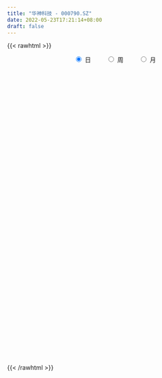 ```yaml
---
title: "华神科技 - 000790.SZ"
date: 2022-05-23T17:21:14+08:00
draft: false
---
```

{{< rawhtml >}}
    <div style="text-align: center">
        <label style="padding: 1rem;"><input style="margin-right: .5rem" type="radio" name="period" value="D" checked onclick="period_change(this)">日</label>
        <label style="padding: 1rem;"><input style="margin-right: .5rem" type="radio" name="period" value="W" onclick="period_change(this)">周</label>
        <label style="padding: 1rem;"><input style="margin-right: .5rem" type="radio" name="period" value="M" onclick="period_change(this)">月</label>
    </div>
    <div id="chart" style="height: 700px;"></div> 
    <script type="text/javascript">
        const D_v = [601876.36,666204.01,1272014.2,824417.01,610133.8199999999,441894.13,426309.09,317874.67,405382.73,428722.79,326693.86,263898.12,386789.61,363380.58,231639.29,259438.48,150518.97,133109.2,163632.44,114516.94,140317.84,568996.6899999999,323174.72,215612.98,122480.72,148129.35,123702.13,151638.2,123618.55,133764.49,145221.83,114260.69,101154.87,134628.95,148305.19,483560.19,737250.84,402547.89,312254.63,210389.59,309449.21,151680.82,182866.3,160264.35,475462.7,542699.55,562189.59,583293.92,543588.35,417825.7,319763.96,251874.94,288639.79,187471.04,215781.46,192305.54,275833.73,223780.17,403324.03,310985.84,251394.96,234877.51,128263.69,120591.13,117271.56,127418.72,223523.59,194378.5,242729.48,83700.15,67746.58,81080.67,103439.6,101940.34,89947.71,100438.59,72021.05,101948.26,127641.26,105827.17,120021.3,132730.21,111231.05,98498.98,118960.98,101131.36,82461.28,110640.82,71225.98,71182.45,91440.88,82841.61,50507.47,117577.54,83892.71,88051.35,67351.98,84435.88,105218.27,234499.9,128713.31,280832.11,183593.48,141494.32,103798.83,75138.19,90467.47,200811.08,123841.21,186330.26,143979.08,102696.95,153913.61,88132.91,57995.11,89496.83,81451.16,69069.83,49457.89,74997.94,77704.09,324317.32,193562.82,129205.41,210434.52,139730.01,245996.11,191216.63,202025.11,128824.03,114532.58,189968.05,160862.14,131247.83,88613.81,93230.18,113085.85,186277.51,133985.5,116384.0,129350.38,107854.97,105064.97,179281.28,207684.47,192745.9,231280.37,129779.87,114115.75,93895.23,211259.26,184406.85,254688.08,198534.49,287788.73,455403.91,244224.82,278107.58,416845.36,470382.58,593267.3,410899.25,272050.28,241159.23,293319.4,702333.33,353830.45,324297.41,423487.59,306111.26,585530.08,215750.38,197738.82,148323.08,101425.62,147440.31,108798.93,132612.96,115139.84,92675.24,91336.57,107690.56,103415.32,123754.13,97824.77,86570.28,86800.85,106918.23,79225.35,104599.74,101242.03,126713.21,200138.25,114426.39,122189.42,84532.94,122148.6,150178.7,174183.11,153646.85,129970.93,141420.5,147404.83,198354.47,151217.41,176960.41,170577.46,164957.53,153199.15,246038.19,157266.4,114061.9,359451.3,831707.05,577334.4,359639.41,1313632.1000000001,945521.83,588796.4,607249.53,359246.84,306754.24,229428.83,235126.58,330351.76,208651.48,202924.67,108002.95,108494.43,96555.64,131207.11,109000.16,195522.95,146373.66,139575.27,108045.8,134707.71,115989.54,101694.46,115035.85,129851.3,153999.59,109943.73,93026.29,537055.8,472326.85,232137.3,175377.23,172558.87,195655.47]
const D_histogram = [0.0,0.0420430769,0.049534387,0.0119276449,0.0002396791,-0.0162568406,-0.0431425922,-0.0616562046,-0.080180284,-0.0688902195,-0.0673767741,-0.0655478934,-0.0781203156,-0.0695770051,-0.0659314556,-0.0736673316,-0.0771399587,-0.0731217509,-0.0670051213,-0.0597347853,-0.0150486401,0.0081122967,-0.0019325697,-0.0226993309,-0.0343934682,-0.0339788187,-0.0329388512,-0.0238218877,-0.0145332873,-0.0024000246,-0.001877891,0.0066597602,0.0165677626,0.0210339297,0.0294653151,0.0698671799,0.1095232253,0.1144745128,0.1035348314,0.0899924409,0.0593691105,0.0361023816,0.0192222006,0.0122914727,0.0425646535,0.0555437649,0.0766597825,0.0945742525,0.1112419245,0.1023883023,0.0873418348,0.0632599129,0.0308039156,-0.0046314248,-0.0330460815,-0.0440082684,-0.0376130357,-0.0327133859,-0.0053208901,0.0041133746,-0.0020412268,-0.0201920472,-0.0308244616,-0.0348405075,-0.0395250186,-0.0372729124,-0.0460224148,-0.0432350086,-0.0581529598,-0.0602793608,-0.057330291,-0.0556911786,-0.0497267025,-0.0380596196,-0.0252576453,-0.0225687027,-0.0199261661,-0.0205967096,-0.0302816753,-0.0322764537,-0.0337402738,-0.0206777768,-0.0048916842,0.0060415317,0.019089741,0.0276306562,0.0264540155,0.0319515193,0.0291458791,0.0301511091,0.0257653827,0.0162573619,0.0129346314,0.0200151899,0.0217123556,0.0147914469,0.0168378748,0.0109574922,0.0080501429,0.0211801796,0.0302238576,0.0412687274,0.0477894422,0.049109226,0.0406062854,0.0314052529,0.0170720112,0.0142743479,0.0054193763,0.011726764,0.0201603105,0.0211421459,0.0013993205,-0.0105180827,-0.0168819601,-0.020669266,-0.0270632171,-0.0334177455,-0.0335946941,-0.03747193,-0.0401888939,-0.0183320598,-0.0057893697,0.0060146717,0.0250195428,0.0334445769,0.0462076726,0.0513427525,0.0513105299,0.0434570479,0.031013997,0.0315921308,0.0338476129,0.0318536296,0.0227608544,0.0128343587,0.0092581809,0.0130195103,0.0039222286,0.002549613,-0.0041260141,-0.0112134082,-0.0156090926,-0.0091171874,-0.0025024548,-0.0012572011,0.0054946274,0.0089496385,0.0120512829,0.0077214401,0.0123447734,0.0165656952,0.0234662523,0.0131240073,0.0122700292,0.0282289168,0.0302123167,0.0302832615,0.0424844853,0.0596377639,0.0686489386,0.0502299492,0.0403582228,0.0120185507,0.0297212919,0.0306144133,0.0202168187,0.0064322861,0.0065490733,-0.0076164696,-0.0561392016,-0.0890632215,-0.1166631124,-0.1372986819,-0.1464308777,-0.1609422208,-0.1585522816,-0.1549055075,-0.1330783133,-0.1096313622,-0.0810430216,-0.0524606221,-0.0310043045,-0.0233648837,-0.0151601944,-0.0076349326,0.001001922,0.0015841634,0.0060182696,0.0183640796,0.0203016865,0.0257786153,0.0222790553,0.0266875897,0.0325699521,0.035164425,0.0399491954,0.0425740409,0.0436104536,0.0390303035,0.0208701155,-0.0004301209,0.0029461608,0.0158619109,0.0180891816,-0.0031334582,-0.0104927845,-0.0036477382,0.0111116424,0.0332234207,0.0414779114,0.0437105553,0.0770518733,0.0788284807,0.0656535532,0.0889588485,0.0998814215,0.082459039,0.0582067829,0.0537867318,0.0325501126,0.0171285042,-0.0060043376,-0.0091315484,-0.038463646,-0.0500481471,-0.0676563958,-0.0771139538,-0.0756858646,-0.0756335183,-0.0839319407,-0.0891800285,-0.1175649185,-0.1376357417,-0.134537031,-0.1327263236,-0.1110936695,-0.0887668206,-0.0688874865,-0.0418546567,-0.0193179844,-0.0064803864,0.0111070014,0.0243424239,0.0628187636,0.0734739697,0.0723471692,0.0675588698,0.0624871741,0.0599140033]
const D_fast = [0.0,0.0525538462,0.072428753,0.0378039222,0.0261758761,0.0056151463,-0.0320562534,-0.065983917,-0.1045530674,-0.1104855577,-0.1258163059,-0.1403743985,-0.1724768996,-0.1813278404,-0.1941651548,-0.2203178637,-0.2430754805,-0.2573377104,-0.2679723611,-0.2756357215,-0.2347117363,-0.2095227253,-0.2200507341,-0.246492328,-0.2667848324,-0.2748648875,-0.2820596329,-0.2788981413,-0.2732428627,-0.2617096062,-0.2616569453,-0.2514543541,-0.237404411,-0.2276797615,-0.2118820474,-0.1540133876,-0.0869765358,-0.0534066202,-0.0384625937,-0.0295068739,-0.0452879268,-0.0595290602,-0.0716036911,-0.0754615508,-0.0345472066,-0.007682154,0.0325988092,0.0741568424,0.1186349955,0.1353784489,0.14216744,0.1339004964,0.109145478,0.0725522814,0.0358761043,0.0139118504,0.0109038241,0.0076251274,0.0336874006,0.044150009,0.0374851009,0.0142862687,-0.0040522611,-0.0167784339,-0.0313441996,-0.0384103215,-0.0586654275,-0.0666867736,-0.0961429647,-0.1133392059,-0.1247227089,-0.1370063911,-0.1434735907,-0.1413214127,-0.1348338497,-0.1377870827,-0.1401260877,-0.1459458085,-0.1632011932,-0.1732650849,-0.1831639734,-0.1752709206,-0.1607077491,-0.1482641503,-0.1304435057,-0.1149949265,-0.1095580633,-0.0960726798,-0.0915918501,-0.0830488429,-0.0809932236,-0.0864369039,-0.0865259765,-0.0744416206,-0.0673163659,-0.070539413,-0.0642835164,-0.067424526,-0.0683193394,-0.0498942578,-0.0332946154,-0.0119325638,0.0065355115,0.0201326018,0.0217812326,0.0204315133,0.0103662744,0.0111371981,0.0036370705,0.0128761492,0.0263497733,0.0326171452,0.01322415,-0.0013227739,-0.0119071413,-0.0208617638,-0.0340215191,-0.0487304839,-0.057306106,-0.0705513245,-0.0833155118,-0.0660416927,-0.054946345,-0.0416386357,-0.0163788789,0.0004072995,0.0247223134,0.0426930813,0.0554884912,0.0584992711,0.0538097196,0.062285886,0.0730032713,0.0789726955,0.0755701338,0.0688522278,0.0675905952,0.0746068022,0.0664900777,0.0657548653,0.0580477347,0.0481569886,0.039859031,0.0440716393,0.0500607582,0.0509917117,0.0591171971,0.0648096178,0.0709240829,0.0685246001,0.0762341268,0.0845964724,0.0973635925,0.0903023494,0.0925158785,0.1155319954,0.1250684744,0.1327102347,0.1555325798,0.1875952994,0.2137687087,0.2079072066,0.2081250359,0.1827900014,0.2079230656,0.2164697904,0.2111264004,0.1989499394,0.2007039948,0.1846343346,0.1220768021,0.066886977,0.0101213079,-0.044838932,-0.0905788473,-0.1453257456,-0.1825738768,-0.2176534796,-0.2290958637,-0.2330567532,-0.2247291679,-0.209261924,-0.1955566825,-0.1937584827,-0.189343842,-0.1837273133,-0.1748399781,-0.1738616959,-0.1679230223,-0.1509861924,-0.1439731639,-0.1320515813,-0.1299813775,-0.1189009457,-0.1048760952,-0.0934905161,-0.0787184468,-0.0654500911,-0.053511065,-0.0483336392,-0.0612762983,-0.0826840649,-0.0785712431,-0.0616900153,-0.0549404491,-0.0769464534,-0.0869289759,-0.0809958641,-0.0634585729,-0.0330409394,-0.0144169709,-0.0012566881,0.0513475982,0.0728313257,0.0760697866,0.1216147939,0.1575077223,0.1607000995,0.1509995392,0.1600261711,0.1469270801,0.1357875976,0.1111536715,0.1057435736,0.0667955644,0.0426990266,0.008176679,-0.0205593675,-0.0380527444,-0.0569087777,-0.0861901853,-0.1137332802,-0.1715093998,-0.2259891585,-0.2565247056,-0.2878955791,-0.2940363423,-0.2939011985,-0.291243736,-0.2746745704,-0.2569673943,-0.2457498928,-0.2253857547,-0.2060647262,-0.1518836956,-0.1228599971,-0.1059000053,-0.0937985873,-0.0832484895,-0.0708431594]
const D_slow = [0.0,0.0105107692,0.022894366,0.0258762772,0.025936197,0.0218719869,0.0110863388,-0.0043277124,-0.0243727834,-0.0415953382,-0.0584395318,-0.0748265051,-0.094356584,-0.1117508353,-0.1282336992,-0.1466505321,-0.1659355218,-0.1842159595,-0.2009672398,-0.2159009361,-0.2196630962,-0.217635022,-0.2181181644,-0.2237929971,-0.2323913642,-0.2408860689,-0.2491207817,-0.2550762536,-0.2587095754,-0.2593095816,-0.2597790543,-0.2581141143,-0.2539721736,-0.2487136912,-0.2413473624,-0.2238805675,-0.1964997611,-0.1678811329,-0.1419974251,-0.1194993149,-0.1046570372,-0.0956314418,-0.0908258917,-0.0877530235,-0.0771118601,-0.0632259189,-0.0440609733,-0.0204174102,0.007393071,0.0329901466,0.0548256052,0.0706405835,0.0783415624,0.0771837062,0.0689221858,0.0579201187,0.0485168598,0.0403385133,0.0390082908,0.0400366344,0.0395263277,0.0344783159,0.0267722005,0.0180620736,0.008180819,-0.0011374091,-0.0126430128,-0.023451765,-0.0379900049,-0.0530598451,-0.0673924179,-0.0813152125,-0.0937468881,-0.103261793,-0.1095762044,-0.11521838,-0.1201999216,-0.125349099,-0.1329195178,-0.1409886312,-0.1494236997,-0.1545931439,-0.1558160649,-0.154305682,-0.1495332467,-0.1426255827,-0.1360120788,-0.128024199,-0.1207377292,-0.113199952,-0.1067586063,-0.1026942658,-0.099460608,-0.0944568105,-0.0890287216,-0.0853308599,-0.0811213912,-0.0783820181,-0.0763694824,-0.0710744375,-0.0635184731,-0.0532012912,-0.0412539307,-0.0289766242,-0.0188250528,-0.0109737396,-0.0067057368,-0.0031371498,-0.0017823057,0.0011493853,0.0061894629,0.0114749993,0.0118248295,0.0091953088,0.0049748188,-0.0001924977,-0.006958302,-0.0153127384,-0.0237114119,-0.0330793944,-0.0431266179,-0.0477096329,-0.0491569753,-0.0476533074,-0.0413984217,-0.0330372774,-0.0214853593,-0.0086496712,0.0041779613,0.0150422233,0.0227957225,0.0306937552,0.0391556585,0.0471190659,0.0528092794,0.0560178691,0.0583324143,0.0615872919,0.0625678491,0.0632052523,0.0621737488,0.0593703968,0.0554681236,0.0531888267,0.052563213,0.0522489128,0.0536225696,0.0558599793,0.0588728,0.06080316,0.0638893534,0.0680307772,0.0738973402,0.0771783421,0.0802458494,0.0873030786,0.0948561577,0.1024269731,0.1130480944,0.1279575354,0.1451197701,0.1576772574,0.1677668131,0.1707714508,0.1782017737,0.1858553771,0.1909095817,0.1925176533,0.1941549216,0.1922508042,0.1782160038,0.1559501984,0.1267844203,0.0924597498,0.0558520304,0.0156164752,-0.0240215952,-0.0627479721,-0.0960175504,-0.1234253909,-0.1436861463,-0.1568013019,-0.164552378,-0.1703935989,-0.1741836475,-0.1760923807,-0.1758419002,-0.1754458593,-0.1739412919,-0.169350272,-0.1642748504,-0.1578301966,-0.1522604328,-0.1455885353,-0.1374460473,-0.1286549411,-0.1186676422,-0.108024132,-0.0971215186,-0.0873639427,-0.0821464138,-0.082253944,-0.0815174038,-0.0775519261,-0.0730296307,-0.0738129953,-0.0764361914,-0.0773481259,-0.0745702153,-0.0662643602,-0.0558948823,-0.0449672435,-0.0257042751,-0.005997155,0.0104162334,0.0326559455,0.0576263008,0.0782410606,0.0927927563,0.1062394393,0.1143769674,0.1186590935,0.1171580091,0.114875122,0.1052592105,0.0927471737,0.0758330747,0.0565545863,0.0376331201,0.0187247406,-0.0022582446,-0.0245532517,-0.0539444813,-0.0883534168,-0.1219876745,-0.1551692554,-0.1829426728,-0.205134378,-0.2223562496,-0.2328199138,-0.2376494099,-0.2392695064,-0.2364927561,-0.2304071501,-0.2147024592,-0.1963339668,-0.1782471745,-0.1613574571,-0.1457356635,-0.1307571627]
const D_data = [['2021-05-12', 5.9289, 6.5976, 5.9189, 6.5976],['2021-05-13', 6.8771, 7.2564, 6.6974, 7.2564],['2021-05-14', 7.7854, 6.9969, 6.9569, 7.8453],['2021-05-17', 6.2982, 6.378, 6.2982, 6.6775],['2021-05-18', 6.2583, 6.5777, 6.2583, 6.6276],['2021-05-19', 6.5078, 6.4379, 6.408, 6.7573],['2021-05-20', 6.3082, 6.1684, 6.0786, 6.4978],['2021-05-21', 6.1485, 6.1085, 6.0686, 6.2283],['2021-05-24', 6.1385, 5.9488, 5.839, 6.1584],['2021-05-25', 5.9888, 6.2383, 5.9089, 6.3381],['2021-05-26', 6.1684, 6.0886, 5.9788, 6.2083],['2021-05-27', 6.0586, 6.0387, 5.9189, 6.1385],['2021-05-28', 6.0287, 5.7592, 5.6893, 6.1684],['2021-05-31', 5.7991, 5.9389, 5.6394, 5.9488],['2021-06-01', 5.9389, 5.839, 5.7891, 6.0087],['2021-06-02', 5.869, 5.6095, 5.5196, 5.8889],['2021-06-03', 5.6294, 5.5496, 5.5396, 5.6494],['2021-06-04', 5.5496, 5.5596, 5.4997, 5.6195],['2021-06-07', 5.5396, 5.5296, 5.3999, 5.6095],['2021-06-08', 5.5695, 5.4997, 5.4098, 5.5795],['2021-06-09', 6.0486, 6.0486, 6.0486, 6.0486],['2021-06-10', 6.0886, 5.9289, 5.7292, 6.2183],['2021-06-11', 5.7392, 5.5196, 5.5097, 5.8091],['2021-06-15', 5.4198, 5.2601, 5.2202, 5.4697],['2021-06-16', 5.2202, 5.2302, 5.1503, 5.3001],['2021-06-17', 5.2102, 5.2901, 5.2002, 5.4398],['2021-06-18', 5.29, 5.24, 5.13, 5.29],['2021-06-21', 5.2, 5.31, 5.2, 5.42],['2021-06-22', 5.3, 5.31, 5.28, 5.38],['2021-06-23', 5.32, 5.36, 5.29, 5.43],['2021-06-24', 5.35, 5.21, 5.2, 5.36],['2021-06-25', 5.21, 5.3, 5.2, 5.35],['2021-06-28', 5.28, 5.34, 5.28, 5.35],['2021-06-29', 5.35, 5.29, 5.23, 5.42],['2021-06-30', 5.26, 5.36, 5.21, 5.44],['2021-07-01', 5.36, 5.9, 5.33, 5.9],['2021-07-02', 5.9, 6.15, 5.68, 6.45],['2021-07-05', 5.94, 5.9, 5.85, 6.09],['2021-07-06', 5.91, 5.75, 5.62, 5.96],['2021-07-07', 5.69, 5.71, 5.63, 5.77],['2021-07-08', 5.68, 5.42, 5.39, 5.74],['2021-07-09', 5.38, 5.39, 5.33, 5.45],['2021-07-12', 5.42, 5.37, 5.34, 5.47],['2021-07-13', 5.37, 5.43, 5.34, 5.45],['2021-07-14', 5.43, 5.97, 5.35, 5.97],['2021-07-15', 6.0, 5.9, 5.74, 6.15],['2021-07-16', 5.85, 6.14, 5.77, 6.2],['2021-07-19', 6.02, 6.27, 6.0, 6.52],['2021-07-20', 6.17, 6.43, 6.14, 6.7],['2021-07-21', 6.33, 6.22, 6.22, 6.45],['2021-07-22', 6.28, 6.16, 6.09, 6.31],['2021-07-23', 6.15, 6.01, 6.01, 6.19],['2021-07-26', 5.98, 5.8, 5.61, 6.09],['2021-07-27', 5.87, 5.6, 5.58, 5.88],['2021-07-28', 5.6, 5.51, 5.33, 5.71],['2021-07-29', 5.55, 5.6, 5.5, 5.7],['2021-07-30', 5.6, 5.78, 5.4, 5.81],['2021-08-02', 5.78, 5.77, 5.62, 5.84],['2021-08-03', 5.73, 6.13, 5.69, 6.14],['2021-08-04', 6.0, 6.01, 5.86, 6.07],['2021-08-05', 5.98, 5.83, 5.8, 6.15],['2021-08-06', 5.7, 5.61, 5.52, 5.7],['2021-08-09', 5.42, 5.61, 5.42, 5.65],['2021-08-10', 5.57, 5.63, 5.54, 5.66],['2021-08-11', 5.64, 5.57, 5.55, 5.64],['2021-08-12', 5.57, 5.62, 5.51, 5.63],['2021-08-13', 5.62, 5.43, 5.41, 5.67],['2021-08-16', 5.4, 5.52, 5.34, 5.56],['2021-08-17', 5.5, 5.22, 5.22, 5.5],['2021-08-18', 5.17, 5.28, 5.17, 5.31],['2021-08-19', 5.27, 5.29, 5.23, 5.3],['2021-08-20', 5.31, 5.23, 5.17, 5.32],['2021-08-23', 5.21, 5.25, 5.2, 5.28],['2021-08-24', 5.22, 5.32, 5.21, 5.32],['2021-08-25', 5.3, 5.36, 5.23, 5.38],['2021-08-26', 5.33, 5.24, 5.24, 5.34],['2021-08-27', 5.22, 5.22, 5.2, 5.26],['2021-08-30', 5.24, 5.15, 5.14, 5.25],['2021-08-31', 5.14, 4.97, 4.9, 5.15],['2021-09-01', 4.94, 4.99, 4.89, 5.09],['2021-09-02', 4.98, 4.94, 4.91, 5.01],['2021-09-03', 4.94, 5.11, 4.91, 5.13],['2021-09-06', 5.14, 5.19, 5.08, 5.21],['2021-09-07', 5.18, 5.18, 5.15, 5.24],['2021-09-08', 5.19, 5.26, 5.16, 5.27],['2021-09-09', 5.26, 5.26, 5.22, 5.3],['2021-09-10', 5.26, 5.16, 5.12, 5.26],['2021-09-13', 5.18, 5.26, 5.15, 5.27],['2021-09-14', 5.26, 5.17, 5.15, 5.28],['2021-09-15', 5.17, 5.22, 5.11, 5.24],['2021-09-16', 5.22, 5.15, 5.13, 5.27],['2021-09-17', 5.15, 5.05, 5.03, 5.16],['2021-09-22', 4.99, 5.09, 4.96, 5.1],['2021-09-23', 5.11, 5.23, 5.08, 5.25],['2021-09-24', 5.21, 5.19, 5.16, 5.28],['2021-09-27', 5.19, 5.07, 5.03, 5.25],['2021-09-28', 5.04, 5.17, 5.03, 5.21],['2021-09-29', 5.18, 5.06, 5.06, 5.23],['2021-09-30', 5.08, 5.07, 4.91, 5.12],['2021-10-08', 5.08, 5.3, 5.02, 5.35],['2021-10-11', 5.3, 5.32, 5.23, 5.35],['2021-10-12', 5.31, 5.42, 5.3, 5.57],['2021-10-13', 5.38, 5.44, 5.3, 5.54],['2021-10-14', 5.44, 5.43, 5.3, 5.48],['2021-10-15', 5.4, 5.32, 5.29, 5.4],['2021-10-18', 5.31, 5.29, 5.23, 5.34],['2021-10-19', 5.28, 5.18, 5.18, 5.28],['2021-10-20', 5.11, 5.29, 5.01, 5.34],['2021-10-21', 5.25, 5.19, 5.08, 5.28],['2021-10-22', 5.18, 5.38, 5.16, 5.45],['2021-10-25', 5.36, 5.46, 5.29, 5.47],['2021-10-26', 5.46, 5.41, 5.34, 5.48],['2021-10-27', 5.43, 5.11, 5.07, 5.43],['2021-10-28', 5.09, 5.12, 4.97, 5.15],['2021-10-29', 5.12, 5.13, 5.08, 5.19],['2021-11-01', 5.09, 5.12, 5.05, 5.14],['2021-11-02', 5.09, 5.04, 5.01, 5.12],['2021-11-03', 5.04, 4.98, 4.96, 5.09],['2021-11-04', 4.99, 5.01, 4.99, 5.06],['2021-11-05', 5.01, 4.92, 4.89, 5.02],['2021-11-08', 4.9, 4.88, 4.77, 4.92],['2021-11-09', 4.86, 5.21, 4.86, 5.37],['2021-11-10', 5.1, 5.17, 5.07, 5.22],['2021-11-11', 5.17, 5.22, 5.11, 5.26],['2021-11-12', 5.22, 5.4, 5.18, 5.44],['2021-11-15', 5.42, 5.36, 5.31, 5.51],['2021-11-16', 5.39, 5.5, 5.35, 5.6],['2021-11-17', 5.45, 5.49, 5.38, 5.56],['2021-11-18', 5.51, 5.48, 5.46, 5.63],['2021-11-19', 5.48, 5.4, 5.39, 5.54],['2021-11-22', 5.4, 5.32, 5.31, 5.43],['2021-11-23', 5.39, 5.48, 5.34, 5.58],['2021-11-24', 5.46, 5.54, 5.41, 5.56],['2021-11-25', 5.54, 5.52, 5.47, 5.6],['2021-11-26', 5.51, 5.43, 5.41, 5.55],['2021-11-29', 5.39, 5.39, 5.35, 5.55],['2021-11-30', 5.34, 5.45, 5.34, 5.47],['2021-12-01', 5.47, 5.56, 5.39, 5.63],['2021-12-02', 5.62, 5.4, 5.39, 5.62],['2021-12-03', 5.4, 5.48, 5.38, 5.53],['2021-12-06', 5.46, 5.4, 5.37, 5.53],['2021-12-07', 5.44, 5.36, 5.31, 5.45],['2021-12-08', 5.33, 5.36, 5.3, 5.43],['2021-12-09', 5.39, 5.5, 5.3, 5.54],['2021-12-10', 5.48, 5.54, 5.4, 5.6],['2021-12-13', 5.57, 5.5, 5.46, 5.72],['2021-12-14', 5.5, 5.6, 5.47, 5.74],['2021-12-15', 5.6, 5.6, 5.55, 5.67],['2021-12-16', 5.61, 5.63, 5.57, 5.66],['2021-12-17', 5.63, 5.55, 5.52, 5.68],['2021-12-20', 5.58, 5.68, 5.54, 5.72],['2021-12-21', 5.67, 5.72, 5.57, 5.77],['2021-12-22', 5.71, 5.81, 5.66, 5.88],['2021-12-23', 5.82, 5.61, 5.59, 5.84],['2021-12-24', 5.61, 5.72, 5.56, 5.82],['2021-12-27', 5.71, 6.0, 5.66, 6.05],['2021-12-28', 5.99, 5.91, 5.82, 5.99],['2021-12-29', 5.86, 5.93, 5.81, 6.07],['2021-12-30', 5.9, 6.16, 5.83, 6.35],['2021-12-31', 6.17, 6.36, 6.06, 6.44],['2022-01-04', 6.36, 6.4, 6.36, 6.65],['2022-01-05', 6.35, 6.1, 6.0, 6.36],['2022-01-06', 6.04, 6.19, 5.93, 6.22],['2022-01-07', 6.15, 5.9, 5.88, 6.16],['2022-01-10', 5.93, 6.49, 5.92, 6.49],['2022-01-11', 6.53, 6.38, 6.2, 6.64],['2022-01-12', 6.36, 6.26, 6.19, 6.39],['2022-01-13', 6.2, 6.19, 6.05, 6.28],['2022-01-14', 6.14, 6.36, 6.1, 6.45],['2022-01-17', 6.32, 6.17, 6.13, 6.37],['2022-01-18', 6.17, 5.57, 5.55, 6.19],['2022-01-19', 5.58, 5.51, 5.41, 5.6],['2022-01-20', 5.51, 5.35, 5.32, 5.62],['2022-01-21', 5.33, 5.22, 5.19, 5.39],['2022-01-24', 5.2, 5.18, 5.13, 5.22],['2022-01-25', 5.18, 4.93, 4.93, 5.21],['2022-01-26', 5.0, 4.98, 4.95, 5.07],['2022-01-27', 5.02, 4.88, 4.87, 5.05],['2022-01-28', 4.93, 5.05, 4.92, 5.11],['2022-02-07', 5.12, 5.08, 5.03, 5.17],['2022-02-08', 5.11, 5.19, 5.07, 5.19],['2022-02-09', 5.18, 5.27, 5.15, 5.28],['2022-02-10', 5.26, 5.26, 5.21, 5.3],['2022-02-11', 5.25, 5.12, 5.08, 5.25],['2022-02-14', 5.1, 5.13, 5.07, 5.21],['2022-02-15', 5.13, 5.13, 5.08, 5.19],['2022-02-16', 5.13, 5.16, 5.13, 5.2],['2022-02-17', 5.13, 5.06, 5.03, 5.15],['2022-02-18', 5.06, 5.1, 5.0, 5.11],['2022-02-21', 5.11, 5.23, 5.08, 5.24],['2022-02-22', 5.21, 5.13, 5.1, 5.21],['2022-02-23', 5.17, 5.19, 5.11, 5.24],['2022-02-24', 5.15, 5.08, 5.02, 5.3],['2022-02-25', 5.11, 5.18, 5.11, 5.23],['2022-02-28', 5.18, 5.23, 5.12, 5.24],['2022-03-01', 5.23, 5.22, 5.16, 5.24],['2022-03-02', 5.16, 5.28, 5.15, 5.3],['2022-03-03', 5.26, 5.29, 5.25, 5.35],['2022-03-04', 5.32, 5.3, 5.26, 5.41],['2022-03-07', 5.28, 5.24, 5.2, 5.35],['2022-03-08', 5.24, 5.02, 5.0, 5.26],['2022-03-09', 5.01, 4.87, 4.69, 5.07],['2022-03-10', 4.96, 5.12, 4.95, 5.16],['2022-03-11', 5.09, 5.28, 5.06, 5.29],['2022-03-14', 5.25, 5.19, 5.19, 5.37],['2022-03-15', 5.16, 4.84, 4.8, 5.25],['2022-03-16', 4.93, 4.92, 4.67, 4.99],['2022-03-17', 4.94, 5.08, 4.91, 5.17],['2022-03-18', 5.09, 5.23, 5.08, 5.24],['2022-03-21', 5.25, 5.43, 5.25, 5.56],['2022-03-22', 5.4, 5.36, 5.28, 5.43],['2022-03-23', 5.39, 5.34, 5.3, 5.41],['2022-03-24', 5.3, 5.87, 5.28, 5.87],['2022-03-25', 5.99, 5.63, 5.61, 6.34],['2022-03-28', 5.6, 5.47, 5.38, 5.79],['2022-03-29', 5.49, 6.02, 5.43, 6.02],['2022-03-30', 6.62, 6.04, 6.02, 6.62],['2022-03-31', 5.8, 5.75, 5.7, 6.08],['2022-04-01', 5.66, 5.62, 5.53, 5.94],['2022-04-06', 5.79, 5.85, 5.73, 5.93],['2022-04-07', 5.8, 5.62, 5.58, 5.9],['2022-04-08', 5.56, 5.63, 5.46, 5.67],['2022-04-11', 5.57, 5.45, 5.42, 5.69],['2022-04-12', 5.51, 5.64, 5.45, 5.68],['2022-04-13', 5.56, 5.22, 5.2, 5.63],['2022-04-14', 5.22, 5.31, 5.19, 5.47],['2022-04-15', 5.26, 5.12, 5.1, 5.32],['2022-04-18', 5.1, 5.1, 5.0, 5.15],['2022-04-19', 5.09, 5.16, 5.05, 5.22],['2022-04-20', 5.15, 5.09, 5.05, 5.21],['2022-04-21', 5.05, 4.9, 4.89, 5.13],['2022-04-22', 4.88, 4.83, 4.76, 4.92],['2022-04-25', 4.81, 4.36, 4.35, 4.85],['2022-04-26', 4.36, 4.22, 4.2, 4.42],['2022-04-27', 4.13, 4.34, 4.06, 4.35],['2022-04-28', 4.33, 4.21, 4.14, 4.33],['2022-04-29', 4.23, 4.4, 4.23, 4.45],['2022-05-05', 4.41, 4.42, 4.29, 4.47],['2022-05-06', 4.32, 4.41, 4.27, 4.45],['2022-05-09', 4.42, 4.55, 4.39, 4.57],['2022-05-10', 4.51, 4.57, 4.42, 4.58],['2022-05-11', 4.56, 4.5, 4.49, 4.67],['2022-05-12', 4.45, 4.61, 4.43, 4.62],['2022-05-13', 4.64, 4.62, 4.56, 4.72],['2022-05-16', 4.7, 5.08, 4.69, 5.08],['2022-05-17', 4.8, 4.89, 4.71, 5.05],['2022-05-18', 4.8, 4.8, 4.74, 4.87],['2022-05-19', 4.71, 4.77, 4.68, 4.8],['2022-05-20', 4.74, 4.77, 4.68, 4.82],['2022-05-23', 4.77, 4.81, 4.74, 4.85]]
const W_v = [155885.55,287416.08,246678.48,303475.51,150003.44,186185.42,132973.89,155026.25,110707.23,141593.03,182219.91,243911.04,111746.32,318940.31,359834.85,269774.72,124250.72,169184.87,276635.99,193622.62,133042.51,220101.02,77854.94,186522.75,40658.44,436900.22,384870.5800000001,275482.29,158631.29,236688.2,191771.52,111350.59,42466.26,109883.58,1060164.8599999999,2286051.0600000001,2272238.6200000001,1152811.3999999999,673165.28,3578882.3600000003,1457260.6899999999,882424.53,1780223.02,2041459.9300000002,1271514.6600000001,3336243.21,2318303.6899999999,2717331.7000000002,1711140.28,2119819.8700000001,2952063.0,2599369.6599999997,1602832.98,1711512.6100000001,1064559.4299999999,899066.72,1334257.1799999999,752745.26,742932.8700000001,765925.4,503102.14,648018.23,489053.72,439690.93,355417.76,1230708.02,609830.54,936768.99,1162750.7999999998,599818.2200000001,1427216.8299999998,956930.4299999999,405913.59,261227.85,265971.31,173475.75,397203.8,626881.22,323763.77,326967.17,1284554.3400000001,1001307.4700000001,1416525.4300000002,1412834.6099999999,1239922.3399999999,1714673.99,1141645.8600000001,1158072.1400000001,1722969.4900000002,812777.42,1048797.75,231221.6,425554.27,341491.67,306249.13,310372.05,231408.58,471418.39,659389.37,416952.22,305952.62,466597.67,1913360.3799999999,663843.9400000001,405690.78,354840.95,358271.97,598707.75,769781.5499999999,541410.16,724618.6399999999,442914.45,1114176.0700000001,74021.8,294869.59,753581.96,706900.2200000001,541954.86,351811.54,290107.15,253149.28,189134.3,241747.62,210911.17,361455.87,291087.14,486904.95,562496.98,422227.29,1703918.02,3378775.3399999999,1164197.8700000001,913453.05,1206839.9399999999,812105.1000000001,2691602.2800000003,1177167.05,1053896.77,688970.5,875047.55,1406757.0600000001,821156.16,382887.93,198943.68,292573.36,224561.43,227971.3,308426.18,260911.97,679331.63,163499.04,317883.6,845647.5,1008992.4000000001,587532.51,1113593.5600000001,2562267.0699999998,821684.8699999999,688890.1,430314.43,430019.04,421100.4399999999,205607.16,282156.72,124739.49,132523.09,315671.1,206615.32,204278.25,216492.22,173878.85,166728.66,243841.25,164865.46,211618.53,183378.68,247794.79,137169.21,279729.89,321765.71,525515.71,264155.55,171380.82,87326.35,70673.36,172115.65,160454.61,166830.49,153655.7,141634.81,256785.63,294709.09,2698101.8700000001,3062421.2599999998,2714625.6899999999,1420403.3799999999,3329926.3599999999,2620628.7199999997,1811487.1099999999,1138086.52,1310638.6299999999,609925.1800000001,668503.76,1604900.04,1386322.1400000001,1923482.4900000002,2116346.8700000001,1160031.5600000001,1424362.51,717068.6899999999,669635.38,467787.29,588168.2,512283.65,427331.74,251977.72,345057.48,234499.9,838432.0499999999,676588.21,546717.6599999999,364473.65,935224.16,907791.89,685224.4099999999,642963.04,729236.0699999999,761817.12,1136677.4099999999,1864964.25,1517376.0600000001,2097268.1799999997,1453453.6200000001,605417.6599999999,518871.82,457339.48,647119.62,653232.77,770797.58,816911.9600000001,1708524.8400000001,3784924.1400000001,1273250.6100000001,1206483.3199999998,553260.29,724225.39,217684.0,601856.76,1589456.0499999998,195655.47]
const W_histogram = [0.0,-0.0403455271,-0.0564128257,-0.0554114669,-0.0532872338,-0.0399191939,-0.0280141712,-0.0289842052,-0.026068987,-0.0199312883,-0.0274046519,-0.0315507225,-0.0398952753,-0.0078085177,0.0220774955,0.0472185275,0.0543603981,0.0681466156,0.0926732678,0.1053317338,0.1052571453,0.0632061886,0.0034787977,-0.0672743897,-0.1208968564,-0.147983114,-0.1584347857,-0.1540412508,-0.1441725668,-0.1477236915,-0.2078369767,-0.2142681001,-0.1980649708,-0.1628081378,0.0162227567,0.1022921324,0.114386111,0.1322770542,0.1797547699,0.1861125319,0.1444394599,0.1210591785,0.1439877398,0.1294899469,0.0971681354,0.1959100924,0.1884739554,0.1684565793,0.1452394363,0.1427348153,0.148417123,0.1103421548,0.0540521011,-0.011982293,-0.1070558217,-0.156505225,-0.1933696118,-0.2257163234,-0.260487989,-0.2564426201,-0.2426347813,-0.2113916521,-0.1830123301,-0.1936959347,-0.1956914163,-0.176170268,-0.143216739,-0.1049618076,-0.0370066277,-0.0102138276,0.0232978897,0.0413931623,0.0321263682,0.0204874752,0.0079252313,0.0080606169,0.0207240335,0.035933834,0.0449681275,0.0369197513,0.0564161245,0.0828302717,0.1212093925,0.1349139574,0.1516680452,0.1926646555,0.1824884042,0.1972425881,0.1919253894,0.1859306748,0.156421045,0.1392220676,0.0905331388,0.0532027868,0.0063905065,-0.0267584994,-0.0673500441,-0.0995143355,-0.087609823,-0.0828421149,-0.0743443471,-0.0606065518,-0.0435282555,-0.0372329445,-0.0328486993,-0.0393579745,-0.0338336241,-0.0146166912,-0.0081366531,0.0072059486,0.0209264856,0.0233226544,0.009545978,-0.0015864018,0.0054164041,0.0234065493,0.0313899445,0.0281631646,0.0154750848,-0.0031450901,-0.0117940219,-0.0156146657,-0.0117314494,-0.0069999617,0.0031110139,0.0116085325,0.0217945932,0.0324617368,0.0313547305,0.0692626876,0.1046798624,0.0951250941,0.0869081041,0.0778541264,0.1029066235,0.0924777907,0.0817609114,0.0775887946,0.0559583976,0.0485404535,0.0515851801,0.0246684722,-0.0120337143,-0.0363954395,-0.0618349038,-0.0820272698,-0.094500881,-0.0879229787,-0.0835308373,-0.0640197732,-0.0549780673,-0.0388518137,-0.014581062,-0.0004589352,0.000193968,0.0605336012,0.0880889735,0.0966414188,0.0900682741,0.0684167859,0.0484916179,0.0178380746,-0.0007746934,-0.0261473894,-0.0524592553,-0.0447395305,-0.0357373594,-0.0518042249,-0.0596874847,-0.0587076241,-0.0578209169,-0.0473601711,-0.0523541862,-0.0507249369,-0.0704029242,-0.0742087598,-0.0931799864,-0.1057971716,-0.1199046045,-0.1103590289,-0.0856052754,-0.079806011,-0.0898382259,-0.0778430395,-0.0569601286,-0.0448412578,-0.031741427,-0.0269246519,-0.0153908431,-0.0091317978,0.0043436891,0.0464702109,0.1023258596,0.1292340532,0.2044443034,0.2348171417,0.3005703089,0.2690678574,0.2120497213,0.1510980334,0.1007169758,0.0440821761,0.0080685483,0.03726533,0.0029728154,0.027042007,0.0302082602,0.0136563592,-0.0105888865,-0.0389992384,-0.0697183466,-0.0879899337,-0.1036830486,-0.1064902271,-0.1110417069,-0.1002403823,-0.0967465652,-0.0754594165,-0.057365382,-0.0395377948,-0.0425051245,-0.0557011685,-0.0304554717,-0.0130017223,0.0005973947,0.0123426062,0.0229201677,0.0289682525,0.0420051003,0.08863752,0.0834809919,0.1046564489,0.0388794364,-0.0161350401,-0.0461668034,-0.0646039376,-0.0682782661,-0.0597986131,-0.0529437771,-0.0492605471,-0.0189280759,0.0003954439,0.0130812474,-0.0122733518,-0.0460739491,-0.0922259121,-0.1154101363,-0.1099566955,-0.0904180458,-0.0698891703]
const W_fast = [0.0,-0.0504319088,-0.0806024139,-0.0934539218,-0.1046514972,-0.1012632557,-0.0963617759,-0.1045778612,-0.1081798897,-0.107025013,-0.1213495397,-0.1333832909,-0.1517016625,-0.1215670344,-0.0861616473,-0.0492159833,-0.0284840132,0.0023388581,0.0500338273,0.0890252268,0.1152649246,0.089015515,0.0301578235,-0.0574139613,-0.1412606421,-0.2053426781,-0.2554030462,-0.2895198241,-0.3156942818,-0.3561763294,-0.4682488587,-0.5282470072,-0.5615601206,-0.567005322,-0.3839187383,-0.2722763295,-0.2315858232,-0.1806256165,-0.0882092082,-0.0353233133,-0.0408865203,-0.034002007,0.0249234892,0.0427981829,0.0347684053,0.1824878855,0.2221702373,0.244267006,0.2573597221,0.2905388049,0.3333253933,0.3228359638,0.2800589354,0.211028968,0.089191484,0.0006157744,-0.0845910154,-0.1733668078,-0.2732604707,-0.3333257568,-0.3801766133,-0.4017813971,-0.4191551576,-0.478262746,-0.5291810816,-0.5537025004,-0.5565531561,-0.5445386766,-0.4858351536,-0.4615958104,-0.4222596207,-0.3938160576,-0.3950512596,-0.4015682838,-0.4121492198,-0.40999868,-0.392154255,-0.367960996,-0.3476846707,-0.346503109,-0.3129027047,-0.2657809896,-0.1970995207,-0.1496664664,-0.0949953673,-0.0058325932,0.0296132566,0.0936780875,0.1363422361,0.1768301903,0.1864258218,0.2040323612,0.1779767171,0.1539470619,0.1087324082,0.0688937774,0.0114647216,-0.0455781536,-0.0555760969,-0.0715189174,-0.0816072365,-0.0830210792,-0.0768248467,-0.0798377718,-0.0836657015,-0.1000144703,-0.1029485259,-0.0873857658,-0.0829398909,-0.0657958022,-0.0468436437,-0.0386168113,-0.0500069933,-0.0615359735,-0.0531790666,-0.029337284,-0.0135064027,-0.0096923914,-0.0185117,-0.0379181475,-0.0495155848,-0.057239895,-0.056289541,-0.0533080438,-0.0424193147,-0.031019663,-0.015384954,0.0033976238,0.0101293002,0.0653529292,0.1269400696,0.1411665748,0.1546766107,0.1650861647,0.2158653177,0.2285559325,0.238279281,0.2535043629,0.2458635653,0.2505807346,0.2665217562,0.2457721663,0.2060615512,0.1726009662,0.131702776,0.0910035925,0.0549047611,0.0395019187,0.0230113508,0.0265174716,0.0218146606,0.0282279608,0.048853447,0.06286084,0.0635622352,0.1390352687,0.1886128844,0.2213256844,0.2372696082,0.2327223165,0.224920053,0.1987260283,0.179919587,0.1480100436,0.1085833639,0.1051182061,0.1051860373,0.0761681156,0.0533629846,0.0396659392,0.0260974172,0.0247181202,0.0066355585,-0.0044164264,-0.0416951447,-0.0640531703,-0.1063193935,-0.1453858716,-0.1894694556,-0.2075136373,-0.2041612026,-0.2183134409,-0.2508052123,-0.2582707858,-0.2516279071,-0.2507193507,-0.2455548766,-0.2474692645,-0.2397831664,-0.2358070706,-0.2212456614,-0.1675015869,-0.0860644733,-0.0268477664,0.0994735597,0.1885506834,0.3294464278,0.3652109407,0.3612052349,0.3380280553,0.3128262417,0.267211986,0.2332154953,0.2717286094,0.2381792988,0.2690089921,0.2797273104,0.2665894992,0.2396970318,0.2015368703,0.1533881755,0.1131191049,0.0715052279,0.0420754926,0.0097635861,-0.0044951849,-0.0251880091,-0.0227657146,-0.0190130255,-0.0110698871,-0.0246634979,-0.051784834,-0.0341530052,-0.0199496863,-0.0062012206,0.0086296425,0.0249372458,0.0382273938,0.0617655166,0.1305573164,0.1462710363,0.1936106055,0.137553452,0.0785052155,0.0369317514,0.0023436328,-0.0184002622,-0.0248702625,-0.0312513708,-0.0398832776,-0.0142828254,0.0051395554,0.0210956708,-0.0073272664,-0.0526463509,-0.121854792,-0.1738915502,-0.1959272833,-0.1989931451,-0.1959365621]
const W_slow = [0.0,-0.0100863818,-0.0241895882,-0.0380424549,-0.0513642634,-0.0613440618,-0.0683476046,-0.075593656,-0.0821109027,-0.0870937248,-0.0939448878,-0.1018325684,-0.1118063872,-0.1137585166,-0.1082391428,-0.0964345109,-0.0828444113,-0.0658077574,-0.0426394405,-0.016306507,0.0100077793,0.0258093264,0.0266790259,0.0098604284,-0.0203637857,-0.0573595642,-0.0969682606,-0.1354785733,-0.171521715,-0.2084526379,-0.260411882,-0.3139789071,-0.3634951498,-0.4041971842,-0.400141495,-0.3745684619,-0.3459719342,-0.3129026706,-0.2679639782,-0.2214358452,-0.1853259802,-0.1550611856,-0.1190642506,-0.0866917639,-0.0623997301,-0.013422207,0.0336962819,0.0758104267,0.1121202858,0.1478039896,0.1849082704,0.212493809,0.2260068343,0.2230112611,0.1962473056,0.1571209994,0.1087785964,0.0523495156,-0.0127724817,-0.0768831367,-0.137541832,-0.190389745,-0.2361428275,-0.2845668112,-0.3334896653,-0.3775322323,-0.4133364171,-0.439576869,-0.4488285259,-0.4513819828,-0.4455575104,-0.4352092198,-0.4271776278,-0.422055759,-0.4200744511,-0.4180592969,-0.4128782885,-0.40389483,-0.3926527982,-0.3834228603,-0.3693188292,-0.3486112613,-0.3183089132,-0.2845804238,-0.2466634125,-0.1984972486,-0.1528751476,-0.1035645006,-0.0555831532,-0.0091004845,0.0300047767,0.0648102936,0.0874435783,0.100744275,0.1023419017,0.0956522768,0.0788147658,0.0539361819,0.0320337261,0.0113231974,-0.0072628894,-0.0224145273,-0.0332965912,-0.0426048273,-0.0508170022,-0.0606564958,-0.0691149018,-0.0727690746,-0.0748032379,-0.0730017507,-0.0677701293,-0.0619394657,-0.0595529712,-0.0599495717,-0.0585954707,-0.0527438333,-0.0448963472,-0.0378555561,-0.0339867849,-0.0347730574,-0.0377215629,-0.0416252293,-0.0445580916,-0.0463080821,-0.0455303286,-0.0426281955,-0.0371795472,-0.029064113,-0.0212254304,-0.0039097584,0.0222602072,0.0460414807,0.0677685067,0.0872320383,0.1129586942,0.1360781418,0.1565183697,0.1759155683,0.1899051677,0.2020402811,0.2149365761,0.2211036942,0.2180952656,0.2089964057,0.1935376798,0.1730308623,0.1494056421,0.1274248974,0.1065421881,0.0905372448,0.0767927279,0.0670797745,0.063434509,0.0633197752,0.0633682672,0.0785016675,0.1005239109,0.1246842656,0.1472013341,0.1643055306,0.1764284351,0.1808879537,0.1806942804,0.174157433,0.1610426192,0.1498577366,0.1409233967,0.1279723405,0.1130504693,0.0983735633,0.0839183341,0.0720782913,0.0589897447,0.0463085105,0.0287077795,0.0101555895,-0.0131394071,-0.0395887,-0.0695648511,-0.0971546083,-0.1185559272,-0.1385074299,-0.1609669864,-0.1804277463,-0.1946677784,-0.2058780929,-0.2138134496,-0.2205446126,-0.2243923234,-0.2266752728,-0.2255893505,-0.2139717978,-0.1883903329,-0.1560818196,-0.1049707438,-0.0462664583,0.0288761189,0.0961430833,0.1491555136,0.1869300219,0.2121092659,0.2231298099,0.225146947,0.2344632795,0.2352064833,0.2419669851,0.2495190502,0.25293314,0.2502859183,0.2405361087,0.2231065221,0.2011090387,0.1751882765,0.1485657197,0.120805293,0.0957451974,0.0715585561,0.052693702,0.0383523565,0.0284679078,0.0178416266,0.0039163345,-0.0036975334,-0.006947964,-0.0067986153,-0.0037129637,0.0020170782,0.0092591413,0.0197604164,0.0419197964,0.0627900443,0.0889541566,0.0986740157,0.0946402556,0.0830985548,0.0669475704,0.0498780039,0.0349283506,0.0216924063,0.0093772695,0.0046452506,0.0047441115,0.0080144234,0.0049460854,-0.0065724018,-0.0296288799,-0.0584814139,-0.0859705878,-0.1085750993,-0.1260473918]
const W_data = [['2017-05-05', 6.8648, 6.4388, 6.4044, 6.9335],['2017-05-12', 6.4044, 5.8066, 5.5661, 6.4044],['2017-05-19', 5.8066, 5.9165, 5.676, 6.1158],['2017-05-26', 5.9165, 6.0402, 5.5867, 6.0677],['2017-06-02', 6.0677, 6.0127, 5.7722, 6.1502],['2017-06-09', 6.0059, 6.1502, 5.9852, 6.2807],['2017-06-16', 6.1158, 6.1639, 6.0059, 6.2876],['2017-06-23', 6.1639, 5.999, 5.9097, 6.2876],['2017-06-30', 5.9784, 6.0196, 5.9303, 6.1158],['2017-07-07', 5.9921, 6.054, 5.9578, 6.0952],['2017-07-14', 6.0471, 5.8478, 5.6485, 6.1639],['2017-07-21', 5.8135, 5.8203, 5.3393, 5.9097],['2017-07-28', 5.8066, 5.6898, 5.6485, 5.8478],['2017-08-04', 5.6898, 6.2258, 5.6142, 6.3563],['2017-08-11', 6.1708, 6.3563, 6.1021, 6.6106],['2017-08-18', 6.3632, 6.4594, 6.322, 6.8098],['2017-08-25', 6.4594, 6.3494, 6.2601, 6.5487],['2017-09-01', 6.3769, 6.5281, 6.3151, 6.59],['2017-09-08', 6.5144, 6.8236, 6.425, 6.9542],['2017-09-15', 6.8442, 6.8511, 6.7549, 7.016],['2017-09-22', 6.8511, 6.8098, 6.7205, 7.1947],['2017-09-29', 6.7961, 6.2395, 6.1021, 6.9129],['2017-12-15', 5.8409, 5.7722, 5.7172, 6.1158],['2017-12-22', 5.5661, 5.2568, 5.1881, 5.621],['2017-12-29', 5.2431, 5.0576, 4.9476, 5.25],['2018-01-05', 4.6727, 5.0576, 4.5491, 5.4699],['2018-01-12', 4.9476, 5.0301, 4.7896, 5.2568],['2018-01-19', 5.0507, 5.0576, 4.9545, 5.2775],['2018-01-26', 5.0576, 5.0232, 5.0026, 5.2568],['2018-02-02', 5.0438, 4.7277, 4.1299, 5.0438],['2018-02-09', 4.6659, 3.6695, 3.6489, 4.7483],['2018-02-14', 3.7176, 3.9512, 3.7107, 3.9581],['2018-02-23', 3.9512, 4.0474, 3.9169, 4.068],['2018-03-02', 4.0406, 4.2261, 4.0199, 4.3567],['2018-03-09', 4.2536, 6.4937, 4.2398, 6.4937],['2018-03-16', 6.7343, 6.0402, 5.6417, 6.7686],['2018-03-23', 6.054, 5.4149, 5.4149, 6.7343],['2018-03-30', 5.0919, 5.621, 4.9339, 5.6966],['2018-04-04', 5.786, 6.2532, 5.5867, 6.2532],['2018-04-13', 6.4594, 5.9959, 5.9599, 7.1393],['2018-04-20', 5.9419, 5.4017, 5.3657, 6.167],['2018-04-27', 5.4107, 5.5368, 5.3387, 5.7168],['2018-05-04', 5.4737, 6.203, 5.4737, 6.5631],['2018-05-11', 6.1039, 5.8519, 5.6718, 6.5631],['2018-05-18', 5.7798, 5.5818, 5.5097, 5.9779],['2018-06-01', 5.8519, 7.5174, 5.6448, 7.8955],['2018-06-08', 7.2023, 6.5901, 6.392, 7.3733],['2018-06-15', 6.5811, 6.5091, 6.302, 7.3013],['2018-06-22', 6.293, 6.4911, 5.6448, 6.6891],['2018-06-29', 6.5991, 6.8152, 6.0409, 6.9862],['2018-07-06', 7.0492, 7.0672, 6.6531, 7.3373],['2018-07-13', 7.2023, 6.5631, 6.5631, 7.7425],['2018-07-20', 5.9689, 6.176, 5.9689, 6.5181],['2018-07-27', 5.8699, 5.7708, 5.5097, 5.9599],['2018-08-03', 5.7888, 4.9516, 4.7265, 5.7978],['2018-08-10', 4.9516, 5.0506, 4.6815, 5.3027],['2018-08-17', 4.9876, 4.8525, 4.7625, 5.2397],['2018-08-24', 4.7895, 4.5644, 4.5014, 4.8255],['2018-08-31', 4.5915, 4.1593, 4.1503, 4.7805],['2018-09-07', 4.1863, 4.3484, 4.1503, 4.7265],['2018-09-14', 4.3574, 4.3034, 4.2944, 4.6185],['2018-09-21', 4.2674, 4.4384, 4.1413, 4.6455],['2018-09-28', 4.4024, 4.3754, 4.2313, 4.5374],['2018-10-12', 4.2764, 3.7452, 3.6191, 4.3214],['2018-10-19', 3.7812, 3.6191, 3.4391, 3.9072],['2018-10-26', 3.6822, 3.7362, 3.4481, 4.1593],['2018-11-02', 3.6732, 3.8622, 3.5831, 3.8622],['2018-11-09', 3.8712, 3.9613, 3.8262, 4.1953],['2018-11-16', 3.9432, 4.5014, 3.9072, 4.6005],['2018-11-23', 4.4114, 4.1593, 4.1323, 4.4834],['2018-11-30', 4.1953, 4.3484, 4.1233, 4.6185],['2018-12-07', 4.4204, 4.2583, 4.1953, 4.5825],['2018-12-14', 4.2043, 3.9072, 3.8712, 4.3214],['2018-12-21', 3.8982, 3.7812, 3.7452, 3.9252],['2018-12-28', 3.7632, 3.6552, 3.6101, 3.8442],['2019-01-04', 3.6732, 3.7272, 3.5381, 3.7362],['2019-01-11', 3.7812, 3.8712, 3.7362, 3.8982],['2019-01-18', 3.8622, 3.9432, 3.8352, 4.1413],['2019-01-25', 3.9703, 3.9072, 3.8532, 4.0513],['2019-02-01', 3.8892, 3.6732, 3.5291, 4.0963],['2019-02-15', 3.7002, 4.0333, 3.6822, 4.2313],['2019-02-22', 4.0603, 4.2493, 4.0333, 4.3394],['2019-03-01', 4.2493, 4.6095, 4.2313, 4.8075],['2019-03-08', 4.6365, 4.5014, 4.5014, 5.0866],['2019-03-15', 4.5464, 4.6995, 4.5284, 5.0866],['2019-03-22', 4.7445, 5.2667, 4.6455, 5.3567],['2019-03-29', 5.1316, 4.8345, 4.6365, 5.3207],['2019-04-04', 4.8705, 5.2937, 4.8615, 5.4287],['2019-04-12', 5.3657, 5.2127, 5.1316, 5.8429],['2019-04-19', 5.2577, 5.3207, 5.1676, 5.4467],['2019-04-26', 5.2937, 5.0686, 5.0596, 5.6628],['2019-04-30', 5.0686, 5.2217, 4.7805, 5.3027],['2019-05-10', 5.1316, 4.7513, 4.4824, 5.1316],['2019-05-17', 4.7613, 4.7314, 4.6318, 4.9506],['2019-05-24', 4.6916, 4.4226, 4.4027, 4.7015],['2019-05-31', 4.4326, 4.3828, 4.343, 4.5721],['2019-06-06', 4.343, 4.064, 3.9844, 4.4027],['2019-06-14', 4.0441, 3.9146, 3.8349, 4.323],['2019-06-21', 3.9246, 4.343, 3.9047, 4.3828],['2019-06-28', 4.3928, 4.2334, 4.1139, 4.3928],['2019-07-05', 4.3031, 4.2533, 4.1935, 4.3828],['2019-07-12', 4.2732, 4.323, 3.9644, 4.4625],['2019-07-19', 4.3629, 4.4027, 4.2433, 4.9008],['2019-07-26', 4.343, 4.2931, 4.084, 4.4027],['2019-08-02', 4.2931, 4.2633, 4.0939, 4.3629],['2019-08-09', 4.2633, 4.084, 3.9844, 4.2931],['2019-08-16', 4.0939, 4.1935, 3.9545, 4.2035],['2019-08-23', 4.2533, 4.4027, 4.1537, 4.4625],['2019-08-30', 4.3031, 4.2931, 4.2633, 4.6318],['2019-09-06', 4.2732, 4.4525, 4.2732, 4.5023],['2019-09-12', 4.4724, 4.5123, 4.4127, 4.6418],['2019-09-20', 4.5422, 4.4226, 4.333, 4.6119],['2019-09-27', 4.4127, 4.1935, 4.1338, 4.8012],['2019-09-30', 4.1935, 4.1537, 4.1537, 4.2334],['2019-10-11', 4.1537, 4.3629, 4.1537, 4.3728],['2019-10-18', 4.3828, 4.5721, 4.3728, 4.7215],['2019-10-25', 4.582, 4.5322, 4.4027, 4.7115],['2019-11-01', 4.5521, 4.4226, 4.3131, 4.6418],['2019-11-08', 4.4127, 4.2732, 4.2633, 4.5023],['2019-11-15', 4.2732, 4.1139, 4.064, 4.2732],['2019-11-22', 4.064, 4.1537, 4.064, 4.2931],['2019-11-29', 4.1437, 4.1637, 4.0939, 4.2035],['2019-12-06', 4.1637, 4.2433, 4.1139, 4.2732],['2019-12-13', 4.2533, 4.2633, 4.2035, 4.3031],['2019-12-20', 4.2931, 4.3629, 4.2633, 4.4924],['2019-12-27', 4.3928, 4.3928, 4.2832, 4.4625],['2020-01-03', 4.3828, 4.4724, 4.2832, 4.5721],['2020-01-10', 4.4525, 4.5521, 4.4226, 4.7513],['2020-01-17', 4.5322, 4.4525, 4.4326, 4.6019],['2020-01-23', 4.6019, 5.0801, 4.5222, 5.1996],['2020-02-07', 5.3789, 5.3191, 4.5721, 5.9566],['2020-02-14', 5.2295, 4.9107, 4.8808, 5.2693],['2020-02-21', 4.9207, 4.9605, 4.841, 5.1299],['2020-02-28', 4.9605, 4.9804, 4.851, 5.1697],['2020-03-06', 5.0103, 5.5383, 4.9207, 5.5383],['2020-03-13', 6.0961, 5.2295, 4.9904, 6.126],['2020-03-20', 5.2793, 5.2594, 4.7015, 5.4984],['2020-03-27', 5.1398, 5.3888, 4.9904, 5.6379],['2020-04-03', 5.3689, 5.1797, 5.09, 5.5084],['2020-04-10', 5.2494, 5.349, 5.1896, 5.5781],['2020-04-17', 5.2793, 5.5383, 5.2693, 5.9168],['2020-04-24', 5.5283, 5.1597, 5.1299, 5.6478],['2020-04-30', 5.1597, 4.9008, 4.7314, 5.2594],['2020-05-08', 4.8908, 4.9008, 4.8211, 5.0203],['2020-05-15', 4.9008, 4.7414, 4.7314, 4.9705],['2020-05-22', 4.7812, 4.6517, 4.6318, 4.831],['2020-05-29', 4.6816, 4.6119, 4.5621, 4.831],['2020-06-05', 4.6119, 4.7812, 4.592, 4.9306],['2020-06-12', 4.8211, 4.7314, 4.6318, 4.9406],['2020-06-19', 4.8211, 4.9406, 4.7713, 5.339],['2020-06-24', 4.9406, 4.851, 4.831, 4.9506],['2020-07-03', 4.8409, 4.9807, 4.801, 5.0106],['2020-07-10', 4.9807, 5.1803, 4.9807, 5.3699],['2020-07-17', 5.1803, 5.1603, 5.0605, 5.8889],['2020-07-24', 5.1903, 5.0405, 4.9906, 5.4298],['2020-07-31', 5.0705, 5.9888, 5.0306, 5.9888],['2020-08-07', 6.4878, 5.8889, 5.7392, 7.1765],['2020-08-14', 5.839, 5.839, 5.6294, 6.0986],['2020-08-21', 5.839, 5.7492, 5.6993, 6.0886],['2020-08-28', 5.7492, 5.5695, 5.4098, 5.7891],['2020-09-04', 5.5596, 5.5496, 5.3799, 5.6394],['2020-09-11', 5.5695, 5.33, 5.2102, 5.6095],['2020-09-18', 5.3599, 5.3799, 5.2701, 5.4298],['2020-09-25', 5.3799, 5.1903, 5.1703, 5.4997],['2020-09-30', 5.2102, 5.0306, 4.9807, 5.2501],['2020-10-09', 5.1204, 5.3899, 5.0705, 5.4598],['2020-10-16', 5.4398, 5.4398, 5.2901, 5.5097],['2020-10-23', 5.4498, 5.0904, 5.0805, 5.5296],['2020-10-30', 5.0705, 5.1004, 4.9407, 5.33],['2020-11-06', 5.1004, 5.1603, 5.1004, 5.2901],['2020-11-13', 5.1803, 5.1304, 5.0605, 5.31],['2020-11-20', 5.1104, 5.2501, 5.1004, 5.2801],['2020-11-27', 5.2501, 5.0405, 5.0006, 5.2701],['2020-12-04', 5.0505, 5.0805, 5.0405, 5.1304],['2020-12-11', 5.0805, 4.7211, 4.6912, 5.0805],['2020-12-18', 4.7611, 4.801, 4.6812, 5.0904],['2020-12-25', 4.791, 4.4816, 4.4117, 4.8908],['2020-12-31', 4.4916, 4.3918, 4.3518, 4.4916],['2021-01-08', 4.3818, 4.2021, 4.0724, 4.3918],['2021-01-15', 4.2021, 4.3818, 4.1023, 4.6113],['2021-01-22', 4.3918, 4.5714, 4.1023, 4.7511],['2021-01-29', 4.4816, 4.3319, 4.1921, 4.5614],['2021-02-05', 4.3219, 4.0324, 3.9925, 4.3718],['2021-02-10', 4.0324, 4.2221, 4.0125, 4.262],['2021-02-19', 4.252, 4.3418, 4.2121, 4.3418],['2021-02-26', 4.3418, 4.252, 4.2021, 4.4616],['2021-03-05', 4.242, 4.272, 4.1821, 4.3618],['2021-03-12', 4.272, 4.1622, 4.0724, 4.3418],['2021-03-19', 4.1722, 4.242, 4.1223, 4.282],['2021-03-26', 4.2321, 4.1821, 4.1522, 4.2919],['2021-04-02', 4.1821, 4.2919, 4.1821, 4.3918],['2021-04-09', 4.3019, 4.791, 4.252, 4.791],['2021-04-16', 4.9906, 5.2601, 4.8709, 5.6694],['2021-04-23', 5.1703, 5.1903, 5.0705, 5.7891],['2021-04-30', 5.2102, 6.1884, 5.0405, 6.3381],['2021-05-07', 6.2283, 6.0786, 5.8889, 6.8072],['2021-05-14', 5.9987, 6.9969, 5.839, 7.8453],['2021-05-21', 6.2982, 6.1085, 6.0686, 6.7573],['2021-05-28', 6.1385, 5.7592, 5.6893, 6.3381],['2021-06-04', 5.7991, 5.5596, 5.4997, 6.0087],['2021-06-11', 5.5396, 5.5196, 5.3999, 6.2183],['2021-06-18', 5.4198, 5.24, 5.13, 5.4697],['2021-06-25', 5.2, 5.3, 5.2, 5.43],['2021-07-02', 5.28, 6.15, 5.21, 6.45],['2021-07-09', 5.94, 5.39, 5.33, 6.09],['2021-07-16', 5.42, 6.14, 5.34, 6.2],['2021-07-23', 6.02, 6.01, 6.0, 6.7],['2021-07-30', 5.98, 5.78, 5.33, 6.09],['2021-08-06', 5.78, 5.61, 5.52, 6.15],['2021-08-13', 5.42, 5.43, 5.41, 5.67],['2021-08-20', 5.4, 5.23, 5.17, 5.56],['2021-08-27', 5.21, 5.22, 5.2, 5.38],['2021-09-03', 5.24, 5.11, 4.89, 5.25],['2021-09-10', 5.14, 5.16, 5.08, 5.3],['2021-09-17', 5.18, 5.05, 5.03, 5.28],['2021-09-24', 4.99, 5.19, 4.96, 5.28],['2021-09-30', 5.19, 5.07, 4.91, 5.25],['2021-10-08', 5.08, 5.3, 5.02, 5.35],['2021-10-15', 5.3, 5.32, 5.23, 5.57],['2021-10-22', 5.31, 5.38, 5.01, 5.45],['2021-10-29', 5.36, 5.13, 4.97, 5.48],['2021-11-05', 5.09, 4.92, 4.89, 5.14],['2021-11-12', 4.9, 5.4, 4.77, 5.44],['2021-11-19', 5.42, 5.4, 5.31, 5.63],['2021-11-26', 5.4, 5.43, 5.31, 5.6],['2021-12-03', 5.39, 5.48, 5.34, 5.63],['2021-12-10', 5.46, 5.54, 5.3, 5.6],['2021-12-17', 5.57, 5.55, 5.46, 5.74],['2021-12-24', 5.58, 5.72, 5.54, 5.88],['2021-12-31', 5.71, 6.36, 5.66, 6.44],['2022-01-07', 6.36, 5.9, 5.88, 6.65],['2022-01-14', 5.93, 6.36, 5.92, 6.64],['2022-01-21', 6.32, 5.22, 5.19, 6.37],['2022-01-28', 5.2, 5.05, 4.87, 5.22],['2022-02-11', 5.12, 5.12, 5.03, 5.3],['2022-02-18', 5.1, 5.1, 5.0, 5.21],['2022-02-25', 5.11, 5.18, 5.02, 5.3],['2022-03-04', 5.18, 5.3, 5.12, 5.41],['2022-03-11', 5.28, 5.28, 4.69, 5.35],['2022-03-18', 5.25, 5.23, 4.67, 5.37],['2022-03-25', 5.25, 5.63, 5.25, 6.34],['2022-04-01', 5.6, 5.62, 5.38, 6.62],['2022-04-08', 5.79, 5.63, 5.46, 5.93],['2022-04-15', 5.57, 5.12, 5.1, 5.69],['2022-04-22', 5.1, 4.83, 4.76, 5.22],['2022-04-29', 4.81, 4.4, 4.06, 4.85],['2022-05-06', 4.41, 4.41, 4.27, 4.47],['2022-05-13', 4.42, 4.62, 4.39, 4.72],['2022-05-20', 4.7, 4.77, 4.68, 5.08],['2022-05-27', 4.77, 4.81, 4.74, 4.85]]
const M_v = [40985.92,59651.83,46265.31,46708.89,35789.33,256825.15,137306.91,77895.4,63923.46,24838.19,62334.35,32540.79,20468.5,115445.59,87277.9,61655.79,51075.02,59344.89,143590.59,37921.75,47307.73,35548.14,212450.48,129154.02,49221.44,64687.09,230106.25,117444.66,215548.19,115169.47,274157.82,74242.44,88892.89,49821.61,36628.56,75497.03,90139.11,92119.64,74276.47,30371.52,19403.26,388733.0300000001,314482.77,228260.08,285082.78,369273.0000000001,557154.8400000001,319872.72,197115.29,168486.9,112743.29,140425.66,154986.35,241676.87,496322.35,597938.1500000001,405459.6600000001,495036.5400000002,531727.63,344217.4799999999,471334.2000000001,311479.7500000001,410520.9500000001,369441.3100000001,265610.51,679745.5700000001,832461.25,582071.8600000001,634598.1199999999,304521.0699999999,467722.3299999999,274966.8800000001,180039.8,146059.34,197066.74,293571.93,164390.83,370128.9299999999,238222.25,494231.39,269674.62,923528.74,276306.61,363964.15,496444.39,1136383.49,1264641.45,629092.33,1251005.77,2104634.3199999998,1803904.2000000002,1228970.8900000001,1146400.1799999999,1843251.04,1255026.1000000001,1519946.0799999996,654777.2399999999,1799404.0799999998,996636.22,2354914.4300000002,1760994.3100000003,1310446.28,2916053.4700000002,1916367.3300000001,2235302.77,4785137.5599999996,3547452.8099999996,2599956.8400000003,2074833.3300000001,4980877.3899999997,3938929.2399999998,1390649.6100000003,1456373.78,2294182.2300000004,1500712.8400000001,2259195.5300000003,1630074.8200000003,2109263.4499999997,1361797.3000000003,1219876.6899999997,791622.7200000001,1459492.6700000002,1945550.3899999999,667198.86,1633687.8999999999,1795800.3499999996,792742.7599999999,2048604.9299999999,1037672.28,729906.0099999998,686691.6100000001,780863.4,1160592.6199999999,675104.99,987005.7,1490335.27,1402339.9299999999,4159324.6500000008,5443625.8099999996,4662969.8399999999,3884072.3400000008,3350566.0900000003,2523454.0800000005,1165092.7900000003,2037414.7000000002,818894.6200000001,975124.42,867622.1099999999,1152964.0600000001,942933.6899999999,625883.8799999999,436561.1399999999,740722.9400000001,3881344.9800000009,3254989.330000001,2804543.0599999996,2560633.5399999996,1581394.4399999999,2663008.8000000003,1421839.3200000001,2270775.3000000003,4222204.2399999993,5229553.9399999995,4566036.5199999996,6833926.8599999994,5131692.1599999992,3077894.7600000002,4956736.2200000007,3462010.2400000002,5250685.0099999998,4196702.0799999991,3312099.1699999999,2286456.5600000001,2680862.9499999993,2015460.05,1038741.6799999999,1711554.5599999998,2184695.23,3539673.0700000003,3103766.1499999999,1409075.0899999999,1936045.6500000004,886655.55,601243.7100000001,558674.2500000001,953771.49,771323.29,1050357.7699999998,677994.08,704610.02,1187786.5199999998,852461.3700000001,305036.13,1362927.4500000002,541611.1800000001,6814771.8400000008,6591732.8600000013,7238007.5399999991,10058028.8200000003,9302550.1400000006,4356789.5699999994,2406099.4899999998,2365747.2299999995,4396454.8600000003,1890043.1799999997,1788306.9599999997,3598377.6600000001,5673071.129999999,4973838.4000000004,1383667.1200000003,1779168.5600000001,3611347.3000000007,2225700.3099999996,2897141.1200000001,2233728.0299999998,1147780.8699999999,1346583.5299999998,2934165.5099999998,6663266.1999999993,6083487.8099999996,3826102.5899999999,944049.7699999998,1508310.0399999998,3777508.3499999996,4581053.5999999996,1385725.7200000002,859087.76,832444.25,913323.3999999999,1391166.8599999999,501496.18,793730.48,8855488.6699999999,9545826.1499999985,3747862.5200000005,7806994.0899999999,3508443.3899999992,1895229.27,2296237.8199999998,3099030.1400000001,4929341.8600000003,5673515.5199999996,1745520.3399999999,7023405.4700000007,4346016.0100000016,2604652.2800000007]
const M_histogram = [0.0,-0.0031015385,-0.0177606522,-0.0509738695,-0.0666324443,-0.0656567026,-0.0397208432,-0.0394359731,-0.0314071441,-0.0317650212,-0.0247864833,-0.0250508076,-0.0368548626,-0.0535488956,-0.0711428311,-0.0640868974,-0.0503307598,-0.0429625523,-0.0312647425,-0.0290227601,-0.0260644138,-0.037335076,-0.0279452643,-0.0287471108,-0.0384841515,-0.0352268726,-0.008777919,0.0075408069,0.0140783724,0.0221706695,0.0237874285,0.0185516615,0.0130884899,-0.0076024235,-0.0216939879,-0.0254493222,-0.0371237783,-0.0371362908,-0.0338830288,-0.0362449326,-0.0285500885,-0.013709548,0.000517075,0.0095467595,0.0225523127,0.0323006213,0.0495569548,0.0606673152,0.0582830927,0.0555504798,0.0547285046,0.0660501243,0.0622028352,0.0561575628,0.0571304975,0.0951616634,0.1179484648,0.1307508898,0.1506340894,0.1627654151,0.1922288178,0.2024485375,0.2595215565,0.3285550458,0.3644753819,0.3794736433,0.4606088752,0.4439028483,0.3093210142,0.2528579589,0.2393242631,0.1483476604,0.0353113763,-0.0820305242,-0.0741091775,-0.097394415,-0.0780678138,-0.0667170266,-0.1029917662,-0.1694762132,-0.313782315,-0.3739050149,-0.4406365749,-0.494327392,-0.5251053419,-0.499846741,-0.4300904755,-0.3307616648,-0.2738673865,-0.1353835866,-0.0605575084,-0.0136268507,0.0061215416,0.029392082,0.0053755027,-0.0040135031,0.0116343991,0.0363207366,0.0530231727,0.098231245,0.1487312446,0.167997623,0.1957080581,0.2056951144,0.2265937909,0.3109213728,0.4093009051,0.4684377165,0.463078727,0.6420202111,0.6251484892,0.4817497463,0.4300640302,0.3301161826,0.2502841143,0.148065021,0.1238761094,0.128795275,0.0361718425,-0.0814499885,-0.1467217511,-0.2032690895,-0.4066675402,-0.5319523132,-0.5342477679,-0.5596007592,-0.5319689142,-0.4526774304,-0.4181408779,-0.4421119171,-0.4377637356,-0.4173655456,-0.3845558239,-0.3952006812,-0.3484624659,-0.2860865787,-0.2063098917,-0.0604922564,0.0632890197,0.2091278294,0.227820887,0.27020661,0.2639970163,0.237161352,0.1652382564,0.1212835923,0.0759098794,0.004270291,-0.0233717488,-0.0533967754,-0.0952685233,-0.1106785724,-0.1030247425,-0.00711666,0.0444991154,0.1179276625,0.138751601,0.157641022,0.11885548,0.1121360284,0.1658742092,0.2816759719,0.4714915659,0.6108696747,0.5988994654,0.3606437355,0.2540299883,0.0047081646,-0.030254291,0.0872701297,0.2111242579,-0.0684137498,-0.229443836,-0.2103175365,-0.2169356957,-0.2520078101,-0.2283835626,-0.1879859238,-0.0519339881,0.0186512153,0.0470961056,0.0891899655,0.0567377691,-0.0099026954,-0.058934819,-0.113083826,-0.2221566664,-0.3357542297,-0.3924031906,-0.4305409377,-0.3777952823,-0.3454157103,-0.3819646566,-0.4207799323,-0.4321502152,-0.3286982992,-0.2479604368,-0.074613515,0.0191671974,-0.0016413349,-0.0960430404,-0.1314335558,-0.1811167375,-0.1591770208,-0.1752916388,-0.1755252636,-0.0929915453,-0.014987661,0.0664733037,0.0674324373,0.0617328904,0.0660003396,0.0710545063,0.0679168711,0.0819012946,0.0796346026,0.1020786629,0.1525905633,0.1751008494,0.1994643974,0.1889365973,0.1579244258,0.1483899829,0.2111210159,0.2134538064,0.1735050591,0.1456914532,0.1189709193,0.0552128838,0.0096709371,-0.0233645292,-0.0353081154,0.0775133755,0.1293142135,0.1188367313,0.1333502628,0.0839671955,0.0550064159,0.0376860251,0.0450762666,0.1051169286,0.0530956272,0.0285304041,0.0440948476,-0.0354436575,-0.0580214369]
const M_fast = [0.0,-0.0038769231,-0.0229761999,-0.0689328845,-0.1012495704,-0.1166880044,-0.1006823558,-0.1102564789,-0.110079436,-0.1183785683,-0.1175966513,-0.1241236775,-0.1451414482,-0.175222705,-0.2106023483,-0.219568139,-0.2183946913,-0.2217671219,-0.2178854977,-0.2228992053,-0.2264569625,-0.2470613938,-0.2446578981,-0.2526465223,-0.2720046009,-0.2775540402,-0.2532995662,-0.2350956386,-0.22503848,-0.2114035156,-0.2038398994,-0.2044377511,-0.2066288001,-0.2292203195,-0.2487353808,-0.2588530457,-0.2798084463,-0.2891050315,-0.2943225267,-0.3057456636,-0.3051883417,-0.2937751882,-0.2794192965,-0.2680029221,-0.2493592907,-0.2315358268,-0.2018902546,-0.1756130654,-0.1634265148,-0.1522715077,-0.1394113568,-0.1115772059,-0.0998737863,-0.0918796679,-0.0766241089,-0.0148025272,0.0374713904,0.0829615379,0.1405032599,0.1933259394,0.2708465465,0.3316784006,0.4536318087,0.6048040595,0.731843241,0.8417099132,1.037997364,1.1322670492,1.0750154686,1.081766903,1.128064273,1.0741745853,0.9699661453,0.8321166138,0.8215106661,0.7738768248,0.7736864726,0.7683580032,0.706335322,0.5974818217,0.3747301411,0.2211311875,0.0442404838,-0.1330321813,-0.2950864667,-0.3947895511,-0.4325559044,-0.4159175099,-0.4274900782,-0.322852175,-0.2631654739,-0.2196415289,-0.1983627511,-0.1677441902,-0.1904168939,-0.2008092754,-0.1822527735,-0.1484862518,-0.1185280225,-0.0487621389,0.0389206717,0.1001864559,0.1768239056,0.2382347404,0.3157818647,0.4778397898,0.6785445483,0.8547907888,0.9652014811,1.3046480179,1.4440634184,1.421102112,1.4769324034,1.4595136015,1.4422525619,1.3770497238,1.3838298396,1.4209478238,1.337367352,1.1993830239,1.0974308235,0.9900662127,0.685000877,0.4267280257,0.2908706291,0.1256174479,0.0202570644,-0.0136208095,-0.0836194764,-0.2181184949,-0.3232112473,-0.4071544437,-0.4704836779,-0.5799287056,-0.6203061067,-0.6294518642,-0.6012526501,-0.4705580789,-0.3309545479,-0.1328337809,-0.0571855016,0.052751874,0.1125415344,0.1449962081,0.1143826765,0.1007489105,0.0743526675,0.0037806518,-0.0297043252,-0.0730785456,-0.1387674243,-0.1818471165,-0.1999494723,-0.1058205548,-0.0430800005,0.0598304622,0.1153423009,0.1736419774,0.1645703054,0.1858848609,0.281091594,0.4673123496,0.7750008351,1.0670963626,1.2048510197,1.0567562237,1.0136499736,0.765505191,0.7229791626,0.8623211157,1.0389563084,0.7423148633,0.5239238181,0.4904707335,0.4296186503,0.3315445834,0.2980729403,0.2914740981,0.4145425368,0.489790544,0.5300094608,0.594400812,0.5761330579,0.5070169195,0.4432510911,0.3608311277,0.1962191207,-0.0013170001,-0.1560667585,-0.3018397401,-0.3435429053,-0.3975172609,-0.5295573713,-0.6735676301,-0.7929754668,-0.7716981256,-0.7529503724,-0.5982568294,-0.4996843176,-0.5209031836,-0.6393156492,-0.7075645536,-0.8025269197,-0.8203814581,-0.8803189859,-0.9244339266,-0.8651480946,-0.7908911255,-0.6928118349,-0.674994592,-0.6652609163,-0.6444933821,-0.6216755889,-0.6078340063,-0.5733742592,-0.5557323006,-0.5077685745,-0.4191090333,-0.3528235349,-0.2785938875,-0.2418875383,-0.2334186034,-0.2058555505,-0.0903442636,-0.0346480215,-0.0312205039,-0.0226112466,-0.0195890507,-0.0695438652,-0.1126680776,-0.1515446762,-0.1723152913,-0.0401154565,0.0440139349,0.0632456355,0.1110967327,0.0827054643,0.0674962886,0.0595974041,0.0782567122,0.1645766065,0.1258292119,0.1083965897,0.1349847452,0.0465853257,0.009502187]
const M_slow = [0.0,-0.0007753846,-0.0052155477,-0.017959015,-0.0346171261,-0.0510313018,-0.0609615126,-0.0708205058,-0.0786722919,-0.0866135472,-0.092810168,-0.0990728699,-0.1082865856,-0.1216738095,-0.1394595172,-0.1554812416,-0.1680639315,-0.1788045696,-0.1866207552,-0.1938764453,-0.2003925487,-0.2097263177,-0.2167126338,-0.2238994115,-0.2335204494,-0.2423271675,-0.2445216473,-0.2426364455,-0.2391168524,-0.2335741851,-0.2276273279,-0.2229894126,-0.2197172901,-0.221617896,-0.2270413929,-0.2334037235,-0.2426846681,-0.2519687408,-0.2604394979,-0.2695007311,-0.2766382532,-0.2800656402,-0.2799363715,-0.2775496816,-0.2719116034,-0.2638364481,-0.2514472094,-0.2362803806,-0.2217096074,-0.2078219875,-0.1941398613,-0.1776273303,-0.1620766215,-0.1480372308,-0.1337546064,-0.1099641905,-0.0804770744,-0.0477893519,-0.0101308295,0.0305605242,0.0786177287,0.1292298631,0.1941102522,0.2762490137,0.3673678591,0.4622362699,0.5773884888,0.6883642008,0.7656944544,0.8289089441,0.8887400099,0.925826925,0.934654769,0.914147138,0.8956198436,0.8712712399,0.8517542864,0.8350750298,0.8093270882,0.7669580349,0.6885124561,0.5950362024,0.4848770587,0.3612952107,0.2300188752,0.1050571899,-0.0024654289,-0.0851558451,-0.1536226917,-0.1874685884,-0.2026079655,-0.2060146782,-0.2044842928,-0.1971362722,-0.1957923966,-0.1967957723,-0.1938871726,-0.1848069884,-0.1715511952,-0.146993384,-0.1098105728,-0.0678111671,-0.0188841526,0.032539626,0.0891880738,0.166918417,0.2692436432,0.3863530724,0.5021227541,0.6626278069,0.8189149292,0.9393523657,1.0468683733,1.1293974189,1.1919684475,1.2289847028,1.2599537301,1.2921525489,1.3011955095,1.2808330124,1.2441525746,1.1933353022,1.0916684172,0.9586803389,0.8251183969,0.6852182071,0.5522259786,0.4390566209,0.3345214015,0.2239934222,0.1145524883,0.0102111019,-0.085927854,-0.1847280244,-0.2718436408,-0.3433652855,-0.3949427584,-0.4100658225,-0.3942435676,-0.3419616103,-0.2850063885,-0.217454736,-0.1514554819,-0.0921651439,-0.0508555798,-0.0205346818,-0.0015572119,-0.0004896392,-0.0063325764,-0.0196817702,-0.0434989011,-0.0711685441,-0.0969247298,-0.0987038948,-0.0875791159,-0.0580972003,-0.0234093001,0.0160009554,0.0457148254,0.0737488325,0.1152173848,0.1856363778,0.3035092693,0.4562266879,0.6059515543,0.6961124882,0.7596199852,0.7607970264,0.7532334536,0.7750509861,0.8278320505,0.8107286131,0.7533676541,0.70078827,0.646554346,0.5835523935,0.5264565029,0.4794600219,0.4664765249,0.4711393287,0.4829133551,0.5052108465,0.5193952888,0.5169196149,0.5021859102,0.4739149537,0.4183757871,0.3344372296,0.236336432,0.1287011976,0.034252377,-0.0521015506,-0.1475927147,-0.2527876978,-0.3608252516,-0.4429998264,-0.5049899356,-0.5236433144,-0.518851515,-0.5192618487,-0.5432726088,-0.5761309978,-0.6214101822,-0.6612044374,-0.7050273471,-0.748908663,-0.7721565493,-0.7759034645,-0.7592851386,-0.7424270293,-0.7269938067,-0.7104937218,-0.6927300952,-0.6757508774,-0.6552755538,-0.6353669031,-0.6098472374,-0.5716995966,-0.5279243843,-0.4780582849,-0.4308241356,-0.3913430292,-0.3542455334,-0.3014652795,-0.2481018279,-0.2047255631,-0.1683026998,-0.13855997,-0.124756749,-0.1223390147,-0.128180147,-0.1370071759,-0.117628832,-0.0853002786,-0.0555910958,-0.0222535301,-0.0012617312,0.0124898727,0.021911379,0.0331804457,0.0594596778,0.0727335846,0.0798661856,0.0908898976,0.0820289832,0.0675236239]
const M_data = [['2001-10-31', 2.5305, 2.6331, 2.4327, 2.8063],['2001-11-30', 2.6362, 2.5845, 2.2307, 2.7485],['2001-12-31', 2.5982, 2.3826, 2.3234, 2.5982],['2002-01-31', 2.3795, 1.9908, 1.8648, 2.4251],['2002-02-28', 2.1897, 2.0272, 2.0196, 2.2064],['2002-03-29', 2.0196, 2.1366, 1.9589, 2.4145],['2002-04-30', 2.1108, 2.4722, 2.0956, 2.5025],['2002-05-31', 2.4722, 2.1806, 2.1275, 2.4828],['2002-06-28', 2.1594, 2.2611, 2.0348, 2.419],['2002-07-31', 2.2626, 2.1396, 2.1168, 2.3082],['2002-08-30', 2.1305, 2.214, 2.0956, 2.3537],['2002-09-27', 2.2322, 2.1077, 2.0348, 2.2474],['2002-10-31', 2.0439, 1.8906, 1.8496, 2.1077],['2002-11-29', 1.883, 1.6992, 1.5185, 1.968],['2002-12-31', 1.6673, 1.5261, 1.5185, 1.7433],['2003-01-29', 1.5185, 1.7311, 1.5109, 1.76],['2003-02-28', 1.6977, 1.8025, 1.6856, 1.8207],['2003-03-31', 1.8101, 1.7175, 1.6704, 1.8374],['2003-04-30', 1.7129, 1.7676, 1.6704, 1.9103],['2003-05-30', 1.7767, 1.6355, 1.5717, 1.8071],['2003-06-30', 1.6324, 1.6083, 1.5498, 1.7023],['2003-07-31', 1.6052, 1.3526, 1.3187, 1.6052],['2003-08-29', 1.3403, 1.5498, 1.3249, 1.6099],['2003-09-30', 1.5498, 1.3911, 1.3218, 1.6253],['2003-10-31', 1.348, 1.1908, 1.1446, 1.4327],['2003-11-28', 1.1908, 1.2725, 1.1723, 1.3033],['2003-12-31', 1.2725, 1.5914, 1.2602, 1.6176],['2004-01-30', 1.5559, 1.5452, 1.3279, 1.5898],['2004-02-27', 1.5559, 1.4589, 1.4327, 1.6776],['2004-03-31', 1.4604, 1.4989, 1.3865, 1.5282],['2004-04-30', 1.502, 1.4296, 1.3865, 1.633],['2004-05-31', 1.4481, 1.3187, 1.2725, 1.4558],['2004-06-30', 1.3249, 1.2679, 1.2401, 1.3988],['2004-07-30', 1.2817, 0.9767, 0.9582, 1.348],['2004-08-31', 0.9829, 0.9212, 0.8473, 1.0306],['2004-09-30', 0.9089, 0.9505, 0.8473, 1.1061],['2004-10-29', 0.9551, 0.7502, 0.6748, 0.9813],['2004-11-30', 0.7395, 0.7995, 0.7256, 0.855],['2004-12-31', 0.8088, 0.7841, 0.7256, 0.8796],['2005-01-31', 0.7703, 0.6501, 0.647, 0.7965],['2005-02-28', 0.6547, 0.7256, 0.6316, 0.7441],['2005-03-31', 0.7318, 0.8196, 0.6686, 0.8396],['2005-04-29', 0.8134, 0.8455, 0.6979, 0.8781],['2005-05-31', 0.836, 0.8077, 0.781, 0.9743],['2005-06-30', 0.803, 0.891, 0.7433, 0.935],['2005-07-29', 0.8847, 0.8957, 0.8407, 0.9633],['2005-08-31', 0.8926, 1.0592, 0.8753, 1.1393],['2005-09-30', 1.056, 1.0686, 1.0309, 1.2383],['2005-10-31', 1.0686, 0.9382, 0.9115, 1.1535],['2005-11-30', 0.9287, 0.935, 0.8722, 0.9995],['2005-12-30', 0.924, 0.9649, 0.8565, 0.9838],['2006-01-25', 0.9586, 1.1676, 0.9586, 1.232],['2006-02-28', 1.1433, 1.025, 0.9918, 1.1827],['2006-03-31', 1.025, 0.996, 0.9379, 1.0707],['2006-04-28', 0.996, 1.0956, 0.9918, 1.3238],['2006-05-31', 1.0997, 1.7098, 1.0914, 1.8218],['2006-06-30', 1.7264, 1.7558, 1.4943, 1.9671],['2006-07-31', 1.7582, 1.818, 1.5889, 2.0397],['2006-08-31', 1.7931, 2.1044, 1.6636, 2.1916],['2006-09-29', 2.0695, 2.2215, 2.0372, 2.4058],['2006-10-31', 2.224, 2.7021, 2.224, 3.1579],['2006-11-30', 2.6399, 2.742, 2.3784, 3.0134],['2006-12-29', 2.7644, 3.7207, 2.6598, 3.8651],['2007-01-31', 3.8602, 4.4828, 3.6061, 5.4291],['2007-02-28', 4.4703, 4.677, 4.0544, 5.1801],['2007-03-30', 4.951, 4.9111, 4.0968, 4.956],['2007-04-30', 4.9186, 6.4129, 4.6098, 6.774],['2007-05-31', 7.0554, 5.8151, 5.723, 7.7602],['2007-06-29', 5.9621, 4.3333, 4.2412, 6.0642],['2007-07-31', 4.3333, 5.1338, 3.636, 5.3266],['2007-08-31', 5.1363, 5.8024, 4.5277, 6.436],['2007-09-28', 5.8099, 4.8333, 4.5077, 6.0103],['2007-10-31', 5.006, 4.2097, 3.8065, 5.006],['2007-11-30', 4.2022, 3.6437, 3.6437, 4.4075],['2007-12-28', 3.6062, 4.9835, 3.6062, 5.0086],['2008-01-31', 5.0086, 4.6079, 4.2573, 5.9852],['2008-02-29', 4.5953, 5.1839, 4.1471, 5.3466],['2008-03-31', 5.2214, 5.2295, 4.7706, 6.0929],['2008-04-30', 5.2099, 4.6141, 3.7446, 5.4346],['2008-05-30', 4.6075, 3.9596, 3.8, 5.2165],['2008-06-30', 3.927, 2.3217, 2.2403, 4.1028],['2008-07-31', 2.3901, 2.6375, 2.1426, 3.2204],['2008-08-29', 2.605, 1.9602, 1.7746, 2.7482],['2008-09-26', 1.9537, 1.4816, 1.3025, 1.9765],['2008-10-31', 1.4425, 1.1722, 1.1722, 1.5337],['2008-11-28', 1.1332, 1.4718, 1.0322, 1.69],['2008-12-31', 1.462, 1.9212, 1.449, 2.0514],['2009-01-23', 1.9505, 2.4389, 1.9016, 2.631],['2009-02-27', 2.4389, 2.071, 2.0677, 2.9176],['2009-03-31', 2.0579, 3.4353, 2.0514, 3.7446],['2009-04-30', 3.4223, 3.1097, 2.9306, 3.6144],['2009-05-27', 3.0641, 3.0315, 2.9632, 3.4679],['2009-06-30', 3.0283, 2.8394, 2.771, 3.1748],['2009-07-31', 2.8492, 2.9859, 2.7417, 3.3213],['2009-08-31', 2.9859, 2.377, 2.3477, 3.2855],['2009-09-30', 2.3608, 2.4422, 2.3152, 3.1227],['2009-10-30', 2.4812, 2.7482, 2.4584, 2.8687],['2009-11-30', 2.7189, 2.9632, 2.6701, 3.3051],['2009-12-31', 2.9436, 2.9859, 2.7222, 3.253],['2010-01-29', 2.9892, 3.5493, 2.8655, 3.8065],['2010-02-26', 3.5428, 3.9563, 3.2269, 4.1484],['2010-03-31', 3.94, 3.8687, 3.4516, 4.1289],['2010-04-30', 3.8729, 4.242, 3.8305, 4.7595],['2010-05-31', 4.1783, 4.2844, 3.4572, 4.6662],['2010-06-30', 4.2335, 4.6874, 4.0638, 4.9419],['2010-07-30', 4.6449, 6.0024, 4.505, 6.2102],['2010-08-31', 6.0151, 6.995, 5.4891, 6.995],['2010-09-30', 6.9992, 7.3301, 6.6514, 8.1573],['2010-10-29', 7.4149, 7.1053, 6.2739, 7.6355],['2010-11-30', 7.0925, 10.414, 6.3629, 11.6696],['2010-12-31', 10.257, 9.0142, 8.3991, 11.3896],['2011-01-31', 8.976, 7.5634, 6.9992, 9.5868],['2011-02-28', 7.5507, 8.6918, 7.3513, 9.3281],['2011-03-31', 8.9039, 8.1361, 7.89, 9.8116],['2011-04-29', 8.2294, 8.2993, 8.0729, 9.8619],['2011-05-31', 8.3434, 7.8575, 7.609, 10.0883],['2011-06-30', 7.8962, 8.7796, 7.6642, 9.0557],['2011-07-29', 8.868, 9.376, 8.5588, 9.8067],['2011-08-31', 9.387, 8.1667, 7.3937, 9.4754],['2011-09-30', 8.1612, 7.4489, 7.1839, 8.4373],['2011-10-31', 7.4986, 7.6974, 7.0016, 8.1226],['2011-11-30', 7.6201, 7.5096, 7.2059, 8.1612],['2011-12-30', 7.7305, 4.8813, 4.5665, 8.2827],['2012-01-31', 4.9144, 4.7377, 4.1855, 5.2181],['2012-02-29', 4.7487, 5.6322, 4.7101, 5.8807],['2012-03-30', 5.5218, 4.9365, 4.8978, 6.4771],['2012-04-27', 5.0304, 5.2567, 4.9089, 5.7868],['2012-05-31', 5.4114, 5.8697, 5.312, 6.5709],['2012-06-29', 5.8531, 5.323, 5.0524, 6.0022],['2012-07-31', 5.3285, 4.3125, 4.191, 5.45],['2012-08-31', 4.3125, 4.2849, 4.1579, 4.7653],['2012-09-28', 4.296, 4.2186, 3.9481, 4.7101],['2012-10-31', 4.2297, 4.191, 4.0861, 4.5831],['2012-11-30', 4.191, 3.3738, 3.3076, 4.4285],['2012-12-31', 3.3628, 3.8597, 3.1309, 3.9205],['2013-01-31', 3.8818, 4.053, 3.7769, 4.3843],['2013-02-28', 4.0475, 4.4064, 4.0143, 4.5389],['2013-03-29', 4.4009, 5.6819, 4.3843, 5.8531],['2013-04-26', 5.6322, 6.0811, 4.7764, 7.122],['2013-05-31', 6.0811, 7.1463, 6.0324, 7.4385],['2013-06-28', 7.0611, 6.1298, 5.9533, 7.8464],['2013-07-31', 6.0933, 6.7568, 5.9959, 7.2924],['2013-08-30', 6.7628, 6.4341, 6.3307, 7.3898],['2013-09-30', 6.3915, 6.2698, 6.1298, 6.5011],['2013-10-31', 6.2089, 5.588, 5.5637, 7.0611],['2013-11-29', 5.6002, 5.7341, 5.3263, 5.8254],['2013-12-31', 5.5454, 5.5515, 5.3567, 6.008],['2014-01-30', 5.5393, 4.9367, 4.6445, 5.6002],['2014-02-28', 4.9428, 5.2106, 4.8758, 5.6611],['2014-03-31', 5.2471, 4.9915, 4.961, 5.6611],['2014-04-30', 4.9915, 4.5836, 4.4741, 5.308],['2014-05-30', 4.5654, 4.6689, 4.5228, 4.8576],['2014-06-30', 4.7297, 4.8391, 4.5941, 5.0767],['2014-07-31', 4.8697, 6.1683, 4.8024, 6.591],['2014-08-29', 6.1438, 6.0152, 5.8682, 6.8299],['2014-09-30', 6.0213, 6.6829, 5.9784, 7.0749],['2014-10-31', 6.7074, 6.3766, 6.199, 7.3199],['2014-11-28', 6.3705, 6.5787, 5.9478, 6.7258],['2014-12-31', 6.5849, 5.9172, 5.8253, 7.032],['2015-01-30', 5.9478, 6.297, 5.8682, 6.5542],['2015-02-27', 6.297, 7.3077, 6.1683, 7.5894],['2015-03-31', 7.4118, 8.7472, 7.3383, 9.1208],['2015-04-30', 8.7472, 10.8421, 8.6982, 13.0595],['2015-05-29', 10.8114, 11.5925, 9.4761, 13.9152],['2015-06-30', 11.7849, 10.603, 9.0981, 16.7326],['2015-07-31', 10.3488, 7.5657, 6.8923, 10.8435],['2015-08-31', 7.4695, 8.6308, 6.8786, 9.6547],['2015-09-30', 7.765, 6.0883, 5.1881, 7.765],['2015-10-30', 6.3907, 8.1017, 6.2601, 8.727],['2015-11-30', 7.7513, 10.3694, 7.4146, 10.7473],['2015-12-31', 10.2732, 11.3383, 9.4486, 11.7849],['2016-01-29', 11.3383, 6.0333, 5.4149, 11.4276],['2016-02-29', 6.0608, 6.3151, 5.8409, 7.6963],['2016-03-31', 6.3151, 8.1155, 6.267, 8.1155],['2016-04-29', 8.0605, 7.7513, 7.5176, 8.5827],['2016-05-31', 7.7581, 7.1809, 6.8511, 8.2735],['2016-06-30', 7.1534, 7.7719, 7.1534, 8.1979],['2016-07-29', 7.7719, 8.0605, 7.6276, 9.0569],['2016-08-31', 8.0605, 9.7097, 7.71, 10.4106],['2016-09-30', 9.6204, 9.5035, 9.2081, 10.6374],['2016-10-31', 9.586, 9.3386, 9.0569, 10.335],['2016-11-30', 9.3318, 9.8265, 9.2424, 10.4656],['2016-12-30', 9.909, 9.05, 9.0019, 9.9502],['2017-01-26', 9.1256, 8.4453, 7.9368, 9.6479],['2017-02-28', 8.4865, 8.3972, 8.1361, 8.5553],['2017-03-31', 8.3972, 8.0536, 8.0055, 8.6858],['2017-04-28', 8.0742, 6.8511, 6.7961, 8.356],['2017-05-31', 6.8648, 6.0196, 5.5661, 6.9335],['2017-06-30', 6.0127, 6.0196, 5.7722, 6.2876],['2017-07-31', 5.9921, 5.6898, 5.3393, 6.1639],['2017-08-31', 5.6829, 6.5556, 5.6142, 6.8098],['2017-09-29', 6.5693, 6.2395, 6.1021, 7.1947],['2017-12-29', 5.8409, 5.0576, 4.9476, 6.1158],['2018-01-31', 4.6727, 4.4735, 4.4666, 5.4699],['2018-02-28', 4.4735, 4.2948, 3.6489, 4.769],['2018-03-30', 4.2948, 5.621, 4.2123, 6.7686],['2018-04-27', 5.786, 5.5368, 5.3387, 7.1393],['2018-05-31', 5.4737, 7.1843, 5.4737, 7.3283],['2018-06-29', 7.2923, 6.8152, 5.6448, 7.8955],['2018-07-31', 7.0492, 5.5097, 5.2487, 7.7425],['2018-08-31', 5.4377, 4.1593, 4.1503, 5.5278],['2018-09-28', 4.1863, 4.3754, 4.1413, 4.7265],['2018-10-31', 4.2764, 3.7542, 3.4391, 4.3214],['2018-11-30', 3.8532, 4.3484, 3.7362, 4.6185],['2018-12-28', 4.4204, 3.6552, 3.6101, 4.5825],['2019-01-31', 3.6732, 3.5651, 3.5291, 4.1413],['2019-02-28', 3.5741, 4.6095, 3.5741, 4.8075],['2019-03-29', 4.6185, 4.8345, 4.5014, 5.3567],['2019-04-30', 4.8705, 5.2217, 4.7805, 5.8429],['2019-05-31', 5.1316, 4.3828, 4.343, 5.1316],['2019-06-28', 4.343, 4.2334, 3.8349, 4.4027],['2019-07-31', 4.3031, 4.3031, 3.9644, 4.9008],['2019-08-30', 4.3031, 4.2931, 3.9545, 4.6318],['2019-09-30', 4.2732, 4.1537, 4.1338, 4.8012],['2019-10-31', 4.1537, 4.3629, 4.1537, 4.7215],['2019-11-29', 4.3529, 4.1637, 4.064, 4.5023],['2019-12-31', 4.1637, 4.5123, 4.1139, 4.5721],['2020-01-23', 4.5023, 5.0801, 4.4226, 5.1996],['2020-02-28', 5.3789, 4.9804, 4.5721, 5.9566],['2020-03-31', 5.0103, 5.2095, 4.7015, 6.126],['2020-04-30', 5.1398, 4.9008, 4.7314, 5.9168],['2020-05-29', 4.8908, 4.6119, 4.5621, 5.0203],['2020-06-30', 4.6119, 4.8409, 4.592, 5.339],['2020-07-31', 4.8409, 5.9888, 4.8409, 5.9888],['2020-08-31', 6.4878, 5.5396, 5.4098, 7.1765],['2020-09-30', 5.5496, 5.0306, 4.9807, 5.6394],['2020-10-30', 5.1204, 5.1004, 4.9407, 5.5296],['2020-11-30', 5.1004, 5.0505, 5.0006, 5.31],['2020-12-31', 5.0505, 4.3918, 4.3518, 5.1304],['2021-01-29', 4.3818, 4.3319, 4.0724, 4.7511],['2021-02-26', 4.3219, 4.252, 3.9925, 4.4616],['2021-03-31', 4.242, 4.3518, 4.0724, 4.3618],['2021-04-30', 4.3618, 6.1884, 4.252, 6.3381],['2021-05-31', 6.2283, 5.9389, 5.6394, 7.8453],['2021-06-30', 5.9389, 5.36, 5.13, 6.2183],['2021-07-30', 5.36, 5.78, 5.33, 6.7],['2021-08-31', 5.78, 4.97, 4.9, 6.15],['2021-09-30', 4.94, 5.07, 4.89, 5.3],['2021-10-29', 5.08, 5.13, 4.97, 5.57],['2021-11-30', 5.09, 5.45, 4.77, 5.63],['2021-12-31', 5.47, 6.36, 5.3, 6.44],['2022-01-28', 6.36, 5.05, 4.87, 6.65],['2022-02-28', 5.12, 5.23, 5.0, 5.3],['2022-03-31', 5.23, 5.75, 4.67, 6.62],['2022-04-29', 5.66, 4.4, 4.06, 5.94],['2022-05-31', 4.41, 4.81, 4.27, 5.08]]
        const D_a = [null,null,7.8453,null,null,null,null,null,null,null,null,null,null,null,null,null,null,null,null,null,null,null,null,null,null,null,5.13,null,null,null,null,null,null,null,null,null,6.45,null,null,null,null,5.33,null,null,null,null,null,null,6.7,null,null,null,null,null,5.33,null,null,null,null,null,null,null,null,5.66,null,null,null,null,null,null,null,null,null,null,null,null,null,null,null,4.89,null,null,null,null,null,5.3,null,null,null,null,null,null,4.96,null,null,null,null,null,null,null,null,5.57,null,null,null,null,null,null,null,null,null,null,null,null,null,null,null,null,null,null,4.77,null,null,null,null,null,null,null,5.63,null,null,null,null,null,null,null,null,null,null,null,null,null,5.3,null,null,null,null,null,null,null,null,null,null,null,null,null,null,null,null,null,6.65,null,null,null,null,null,null,null,null,null,null,null,null,null,null,null,null,4.87,null,null,null,null,5.3,null,null,null,null,null,5.0,null,null,null,null,null,null,null,null,null,5.41,null,null,null,null,null,null,null,4.67,null,null,null,null,null,null,null,null,null,6.62,null,null,null,null,null,null,null,null,null,null,null,null,null,null,null,null,null,4.06,null,null,null,null,null,null,null,null,null,5.08,null,null,null,null,null]
const W_a = [null,null,null,null,null,null,null,null,null,null,null,5.3393,null,null,null,null,null,null,null,null,7.1947,null,null,null,null,null,null,null,null,null,3.6489,null,null,null,null,null,null,null,null,7.1393,null,null,null,null,5.5097,null,null,null,null,null,null,7.7425,null,null,null,null,null,null,null,null,null,null,null,null,3.4391,null,null,null,null,null,4.6185,null,null,null,null,null,null,null,null,3.5291,null,null,null,null,null,null,null,null,5.8429,null,null,null,null,null,null,null,null,3.8349,null,null,null,null,4.9008,null,null,null,3.9545,null,null,null,null,null,null,null,null,null,null,null,null,null,null,null,null,null,null,null,null,null,null,null,null,null,null,null,null,6.126,null,null,null,null,null,null,null,null,null,null,4.5621,null,null,null,null,null,null,null,null,null,7.1765,null,null,null,null,null,null,null,null,null,null,null,null,null,null,null,null,null,null,null,null,null,null,null,null,null,3.9925,null,null,null,null,null,null,null,null,null,null,null,null,null,7.8453,null,null,null,null,5.13,null,null,null,null,null,null,6.15,null,null,null,null,null,null,null,null,null,null,null,null,null,4.77,null,null,null,null,null,null,null,6.65,null,null,null,null,null,null,null,null,null,null,null,null,null,null,4.06,null,null,null,null]
const M_a = [null,null,null,1.8648,null,null,null,null,null,null,2.3537,null,null,null,null,null,null,null,null,null,null,null,null,null,null,null,null,null,null,null,null,null,null,null,null,null,null,null,null,null,0.6316,null,null,null,null,null,null,1.2383,null,null,null,null,null,0.9379,null,null,null,null,null,null,null,null,null,null,null,null,null,7.7602,null,null,null,null,null,null,null,null,null,null,null,null,null,null,null,null,null,1.0322,null,null,null,null,null,null,null,null,null,null,null,null,null,null,null,null,null,null,null,null,null,null,null,11.6696,null,null,null,null,null,null,null,null,null,null,null,null,null,null,null,null,null,null,null,null,null,null,null,null,3.1309,null,null,null,null,null,7.8464,null,null,null,null,null,null,null,null,null,4.4741,null,null,null,null,null,null,null,null,null,null,null,null,null,16.7326,null,null,null,null,null,null,5.4149,null,null,null,null,null,null,null,10.6374,null,null,null,null,null,null,null,null,null,null,null,null,null,null,3.6489,null,null,null,7.8955,null,null,null,3.4391,null,null,null,null,null,5.8429,null,null,null,3.9545,null,null,null,null,null,null,null,null,null,null,null,7.1765,null,null,null,null,null,3.9925,null,null,null,null,6.7,null,null,null,null,null,null,null,null,null,null]
        const D_b = [[{ coord: ['2021-05-14', 6.45] }, { coord: ['2021-08-10', 5.33] }],[{ coord: ['2021-09-01', 5.3] }, { coord: ['2021-11-08', 4.96] }],[{ coord: ['2021-11-18', 5.63] }, { coord: ['2022-01-27', 5.3] }],[{ coord: ['2022-01-27', 5.3] }, { coord: ['2022-04-27', 5.0] }]]
const W_b = [[{ coord: ['2017-07-21', 7.1393] }, { coord: ['2018-07-13', 5.3393] }],[{ coord: ['2018-10-19', 4.6185] }, { coord: ['2021-02-05', 3.5291] }],[{ coord: ['2021-05-14', 6.15] }, { coord: ['2022-01-07', 5.13] }]]
const M_b = [[{ coord: ['2005-02-28', 1.2383] }, { coord: ['2008-11-28', 0.9379] }],[{ coord: ['2010-11-30', 7.8464] }, { coord: ['2021-02-26', 4.4741] }]]
    </script>
{{< /rawhtml >}}